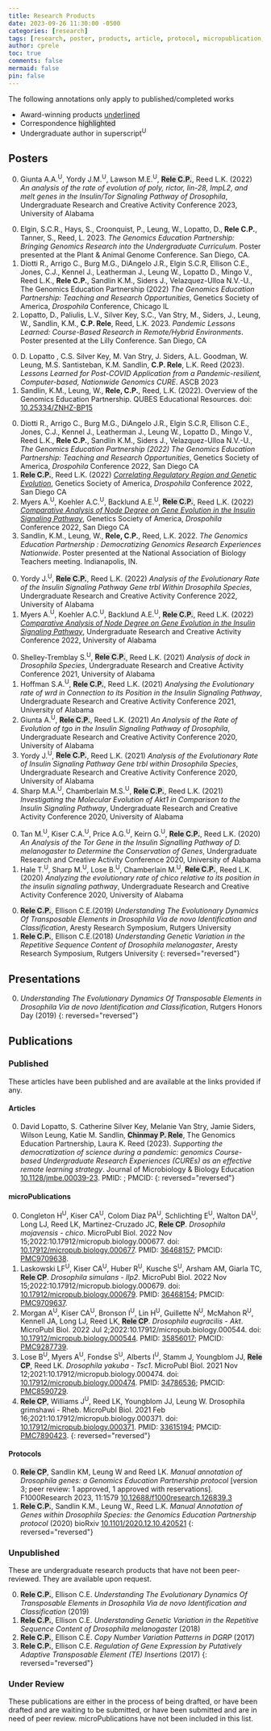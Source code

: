 ```yaml
---
title: Research Products
date: 2023-09-26 11:30:00 -0500
categories: [research]
tags: [research, poster, products, article, protocol, micropublication, thesis]     # TAG names should always be lowercase
author: cprele
toc: true
comments: false
mermaid: false
pin: false
---
```


The following annotations only apply to published/completed works
- Award-winning products <u>underlined</u>
- Correspondence <span style="background-color: #70707030">highlighted</span>
- Undergraduate author in superscript<sup>U</sup>

## Posters

<!-- UA - URCA 2023 -->
0. Giunta A.A.<sup>U</sup>, Yordy J.M.<sup>U</sup>, Lawson M.E.<sup>U</sup>, <span style="background-color: #70707030">**Rele C.P.**</span>, Reed L.K. (2022) _An analysis of the rate of evolution of poly, rictor, lin-28, ImpL2, and melt genes in the Insulin/Tor Signaling Pathway of Drosophila_, Undergraduate Research and Creative Activity Conference 2023, University of Alabama
<!-- GSA - #Dros23 2023 -->
0. Elgin, S.C.R., Hays, S., Croonquist, P., Leung, W., Lopatto, D., **Rele C.P.**, Tanner, S., Reed, L. 2023. _The Genomics Education Partnership: Bringing Genomics Research into the Undergraduate Curriculum_. Poster presented at the Plant & Animal Genome Conference. San Diego, CA.
0. Diotti R., Arrigo C., Burg M.G., DiAngelo J.R., Elgin S.C.R, Ellison C.E., Jones, C.J., Kennel J., Leatherman J., Leung W., Lopatto D., Mingo V., Reed L.K., **Rele C.P.**, Sandlin K.M., Siders J., Velazquez-Ulloa N.V.-U., The Genomics Education Partnership (2022) _The Genomics Education Partnership: Teaching and Research Opportunities_, Genetics Society of America, _Drospohila_ Conference, Chicago IL
0. Lopatto, D., Paliulis, L.V., Silver Key, S.C., Van Stry, M., Siders, J., Leung, W., Sandlin, K.M., **C.P. Rele**, Reed, L.K. 2023. _Pandemic Lessons Learned: Course-Based Research in Remote/Hybrid Environments_. Poster presented at the Lilly Conference. San Diego, CA
<!-- GEP - QUBES -->
0. D. Lopatto , C.S. Silver Key, M. Van Stry, J. Siders, A.L. Goodman, W. Leung, M.S. Santisteban, K.M. Sandlin, **C.P. Rele**, L.K. Reed (2023). _Lessons Learned for Post-COVID Application from a Pandemic-resilient, Computer-based, Nationwide Genomics CURE_. ASCB 2023
0. Sandlin, K.M., Leung, W., **Rele, C.P.**, Reed, L.K. (2022). Overview of the Genomics Education Partnership. QUBES Educational Resources. doi: [10.25334/ZNHZ-BP15](https://qubeshub.org/publications/3569/1)
<!-- GSA - #Dros22 2022 -->
0. Diotti R., Arrigo C., Burg M.G., DiAngelo J.R., Elgin S.C.R, Ellison C.E., Jones, C.J., Kennel J., Leatherman J., Leung W., Lopatto D., Mingo V., Reed L.K., **Rele C.P.**, Sandlin K.M., Siders J., Velazquez-Ulloa N.V.-U., _The Genomics Education Partnership (2022) The Genomics Education Partnership: Teaching and Research Opportunities_, Genetics Society of America, _Drospohila_ Conference 2022, San Diego CA
0. <span style="background-color: #70707030">**Rele C.P.**</span>, Reed L.K. (2022) [_Correlating Regulatory Region and Genetic Evolution_](/assets/pdfs/posters/droscon2022-rele.pdf), Genetics Society of America, _Drospohila_ Conference 2022, San Diego CA
0. Myers A.<sup>U</sup>, Koehler A.C.<sup>U</sup>, Backlund A.E.<sup>U</sup>, <span style="background-color: #70707030">**Rele C.P.**</span>, Reed L.K. (2022) [_Comparative Analysis of Node Degree on Gene Evolution in the Insulin Signaling Pathway_](/assets/pdfs/posters/droscon2022-backlund.pdf), Genetics Society of America, _Drospohila_ Conference 2022, San Diego CA
0. Sandlin, K.M., Leung, W., **Rele, C.P.**, Reed, L.K. 2022. _The Genomics Education Partnership : Democratizing Genomics Research Experiences Nationwide_. Poster presented at the National Association of Biology Teachers meeting. Indianapolis, IN.
<!-- UA - URCA 2022 -->
0. Yordy J.<sup>U</sup>, <span style="background-color: #70707030">**Rele C.P.**</span>, Reed L.K. (2022) _Analysis of the Evolutionary Rate of the Insulin Signaling Pathway Gene trbl Within Drosophila Species_, Undergraduate Research and Creative Activity Conference 2022, University of Alabama
0. Myers A.<sup>U</sup>, Koehler A.C.<sup>U</sup>, Backlund A.E.<sup>U</sup>, <span style="background-color: #70707030">**Rele C.P.**</span>, Reed L.K. (2022) [_Comparative Analysis of Node Degree on Gene Evolution in the Insulin Signaling Pathway_](/assets/pdfs/posters/urca2022-backlund.pdf), Undergraduate Research and Creative Activity Conference 2022, University of Alabama
<!-- UA - URCA 2021 -->
0. Shelley-Tremblay S.<sup>U</sup>, <span style="background-color: #70707030">**Rele C.P.**</span>, Reed L.K. (2021) _Analysis of dock in Drosophila Species_, Undergraduate Research and Creative Activity Conference 2021, University of Alabama
0. Hoffman S.A.<sup>U</sup>, <span style="background-color: #70707030">**Rele C.P.**</span>, Reed L.K. (2021) _Analysing the Evolutionary rate of wrd in Connection to its Position in the Insulin Signaling Pathway_, Undergraduate Research and Creative Activity Conference 2021, University of Alabama
0. Giunta A.<sup>U</sup>, <span style="background-color: #70707030">**Rele C.P.**</span>, Reed L.K. (2021) _An Analysis of the Rate of Evolution of tgo in the Insulin Signaling Pathway of Drosophila_, Undergraduate Research and Creative Activity Conference 2020, University of Alabama
0. Yordy J.<sup>U</sup>, <span style="background-color: #70707030">**Rele C.P.**</span>, Reed L.K. (2021) _Analysis of the Evolutionary Rate of Insulin Signaling Pathway Gene trbl within Drosophila Species_, Undergraduate Research and Creative Activity Conference 2020, University of Alabama
0. Sharp M.A.<sup>U</sup>, Chamberlain M.S.<sup>U</sup>, <span style="background-color: #70707030">**Rele C.P.**</span>, Reed L.K. (2021) _Investigating the Molecular Evolution of Akt1 in Comparison to the Insulin Signaling Pathway_, Undergraduate Research and Creative Activity Conference 2020, University of Alabama
<!-- UA - URCA 2020 -->
0. Tan M.<sup>U</sup>, Kiser C.A.<sup>U</sup>, Price A.G.<sup>U</sup>, Keirn G.<sup>U</sup>, <span style="background-color: #70707030">**Rele C.P.**</span>, Reed L.K. (2020) _An Analysis of the Tor Gene in the Insulin Signalling Pathway of D. melanogaster to Determine the Conservation of Genes_, Undergraduate Research and Creative Activity Conference 2020, University of Alabama
0. Hale T.<sup>U</sup>, Sharp M.<sup>U</sup>, Lose B.<sup>U</sup>, Chamberlain M.<sup>U</sup>, <span style="background-color: #70707030">**Rele C.P.**</span>, Reed L.K. (2020) _Analyzing the evolutionary rate of chico relative to its position in the insulin signaling pathway_, Undergraduate Research and Creative Activity Conference 2020, University of Alabama
<!-- RUTGERS -->
0. <span style="background-color: #70707030">**Rele C.P.**</span>, Ellison C.E.(2019) _Understanding The Evolutionary Dynamics Of Transposable Elements in Drosophila Via de novo Identification and Classification_, Aresty Research Symposium, Rutgers University  
0. <span style="background-color: #70707030">**Rele C.P.**</span>, Ellison C.E.(2018) _Understanding Genetic Variation in the Repetitive Sequence Content of Drosophila melanogaster_, Aresty Research Symposium, Rutgers University
{: reversed="reversed"}

## Presentations

0. _Understanding The Evolutionary Dynamics Of Transposable Elements in Drosophila Via de novo Identification and Classification_, Rutgers Honors Day (2019)
{: reversed="reversed"}

## Publications

### Published

These articles have been published and are available at the links provided if any.

#### Articles

0. David Lopatto, S. Catherine Silver Key, Melanie Van Stry, Jamie Siders, Wilson Leung, Katie M. Sandlin, <span style="background-color: #70707030">**Chinmay P. Rele**</span>, The Genomics Education Partnership, Laura K. Reed (2023). _Supporting the democratization of science during a pandemic: genomics Course-based Undergraduate Research Experiences (CUREs) as an effective remote learning strategy_. Journal of Microbiology & Biology Education [10.1128/jmbe.00039-23](https://doi.org/10.1128/jmbe.00039-23). PMID: ; PMCID: 
{: reversed="reversed"}

#### microPublications

0. Congleton H<sup>U</sup>, Kiser CA<sup>U</sup>, Colom Diaz PA<sup>U</sup>, Schlichting E<sup>U</sup>, Walton DA<sup>U</sup>, Long LJ, Reed LK, Martinez-Cruzado JC, <span style="background-color: #70707030">**Rele CP**</span>. _Drosophila mojavensis - chico_. MicroPubl Biol. 2022 Nov 15;2022:10.17912/micropub.biology.000677. doi: [10.17912/micropub.biology.000677](https://doi.org/10.17912/micropub.biology.000677). PMID: [36468157](https://pubmed.ncbi.nlm.nih.gov/36468157/); PMCID: [PMC9709638](https://www.ncbi.nlm.nih.gov/pmc/articles/pmc9709638/).
0. Laskowski LF<sup>U</sup>, Kiser CA<sup>U</sup>, Huber R<sup>U</sup>, Kusche S<sup>U</sup>, Arsham AM, Giarla TC, <span style="background-color: #70707030">**Rele CP**</span>. _Drosophila simulans - Ilp2_. MicroPubl Biol. 2022 Nov 15;2022:10.17912/micropub.biology.000679. doi: [10.17912/micropub.biology.000679](https://doi.org/10.17912/micropub.biology.000679). PMID: [36468154](https://pubmed.ncbi.nlm.nih.gov/36468154/); PMCID: [PMC9709637](https://www.ncbi.nlm.nih.gov/pmc/articles/pmc9709637/).
0. Morgan A<sup>U</sup>, Kiser CA<sup>U</sup>, Bronson I<sup>U</sup>, Lin H<sup>U</sup>, Guillette N<sup>U</sup>, McMahon R<sup>U</sup>, Kennell JA, Long LJ, Reed LK, <span style="background-color: #70707030">**Rele CP**</span>. _Drosophila eugracilis - Akt_. MicroPubl Biol. 2022 Jul 2;2022:10.17912/micropub.biology.000544. doi: [10.17912/micropub.biology.000544](https://doi.org/10.17912/micropub.biology.000544). PMID: [35856017](https://pubmed.ncbi.nlm.nih.gov/35856017/); PMCID: [PMC9287739](https://www.ncbi.nlm.nih.gov/pmc/articles/PMC9287739/).
0. Lose B<sup>U</sup>, Myers A<sup>U</sup>, Fondse S<sup>U</sup>, Alberts I<sup>U</sup>, Stamm J, Youngblom JJ, <span style="background-color: #70707030">**Rele CP**</span>, Reed LK. _Drosophila yakuba_ - _Tsc1_. MicroPubl Biol. 2021 Nov 12;2021:10.17912/micropub.biology.000474. doi: [10.17912/micropub.biology.000474](https://www.micropublication.org/journals/biology/micropub-biology-000474). PMID: [34786536](https://pubmed.ncbi.nlm.nih.gov/34786536/); PMCID: [PMC8590729](https://www.ncbi.nlm.nih.gov/pmc/articles/PMC8590729/).
0. <span style="background-color: #70707030">**Rele CP**</span>, Williams J<sup>U</sup>, Reed LK, Youngblom JJ, Leung W. Drosophila grimshawi - Rheb. MicroPubl Biol. 2021 Feb 16;2021:10.17912/micropub.biology.000371. doi: [10.17912/micropub.biology.000371](https://www.micropublication.org/journals/biology/micropub-biology-000371). PMID: [33615194](https://pubmed.ncbi.nlm.nih.gov/33615194/); PMCID: [PMC7890423](https://www.ncbi.nlm.nih.gov/pmc/articles/PMC7890423/).
{: reversed="reversed"}

#### Protocols

0. <span style="background-color: #70707030">**Rele CP**</span>, Sandlin KM, Leung W and Reed LK. _Manual annotation of Drosophila genes: a Genomics Education Partnership protocol_ [version 3; peer review: 1 approved, 1 approved with reservations]. F1000Research 2023, 11:1579 [10.12688/f1000research.126839.3](https://doi.org/10.12688/f1000research.126839.3)
0. <span style="background-color: #70707030">**Rele C.P.**</span>, Sandlin K.M., Leung W., Reed L.K. _Manual Annotation of Genes within Drosophila Species: the Genomics Education Partnership protocol_ (2020) bioRxiv [10.1101/2020.12.10.420521](https://doi.org/10.1101/2020.12.10.420521)
{: reversed="reversed"}

### Unpublished

These are undergraduate research products that have not been peer-reviewed.
They are available upon request.

0. <span style="background-color: #70707030">**Rele C.P.**</span>, Ellison C.E. _Understanding The Evolutionary Dynamics Of Transposable Elements in Drosophila Via de novo Identification and Classification_ (2019)
0. <span style="background-color: #70707030">**Rele C.P.**</span>, Ellison C.E. _Understanding Genetic Variation in the Repetitive Sequence Content of Drosophila melanogaster_ (2018)
0. <span style="background-color: #70707030">**Rele C.P.**</span>, Ellison C.E. _Copy Number Variation Patterns in DGRP_ (2017)
0. <span style="background-color: #70707030">**Rele C.P.**</span>, Ellison C.E. _Regulation of Gene Expression by Putatively Adaptive Transposable Element (TE) Insertions_ (2017)
{: reversed="reversed"}

### Under Review

These publications are either in the process of being drafted, or have been drafted and are waiting to be submitted, or have been submitted and are in need of peer review.
microPublications have not been included in this list.

<!-- 0. Anne E. Backlund, Mahi Patel, Reece Lawlor, John Stanga, Paula Croonquist, <span style="background-color: #70707030">**Rele C.P.**</span>, <i>DbusGB1_GlyP</i> (2023)
0. Anne E. Backlund, , , <span style="background-color: #70707030">**Rele C.P.**</span>, <i>DbusGB1_chico</i> (2023)
0. , , , <span style="background-color: #70707030">**Rele C.P.**</span>, <i>DanaCAF1_dock</i> (2023)
0. Megan E. Lawson, Samuel L. Ranger, Mollie Manier, Sarah Justice, <span style="background-color: #70707030">**Rele C.P.**</span>, <i>DsimGB2_melt</i> (2023)
0. Megan E. Lawson, Samantha Hoffman, Valeria Ramos, James J. Youngblom, Laura K. Reed, <span style="background-color: #70707030">**Rele C.P.**</span>, <i>DsimGB2_Tsc1</i> (2023)
0. Megan E. Lawson, Nhi Vuong, Zachary Lill, Amy T. Hark, Andrew M Arsham, <span style="background-color: #70707030">**Rele C.P.**</span>, <i>DgriCAF1_Pten</i> (2023)
0. Megan E. Lawson, Mei Bibian, Steven Cordero, Sujan Maharjan, Valeria Perez, Chunguang Du, Jacqueline Wittke-Thompson, <span style="background-color: #70707030">**Rele C.P.**</span>, <i>DeugGB2_melt</i> (2023)
0. Megan E. Lawson, Madeline Richard, Madelyn Matura, Mihai Fratian, Monica Nakhla, Riley Scanlon, Geoffrey D. Findlay, Jeffrey S. Thompson, <span style="background-color: #70707030">**Rele C.P.**</span>, <i>DpseGB3_DENR</i> (2023)
0. Megan E. Lawson, Kassandra Ortiz Preciado, Madison Sharp, Jeroen T. F. Gillard, Laura K. Reed, <span style="background-color: #70707030">**Rele C.P.**</span>, <i>DsimGB2_Elp6 (poly)</i> (2023)
0. Megan E. Lawson, Jorge Perez, Robert Mack Anderton Jr., Jacqueline Wittke-Thompson, Laura K. Reed, <span style="background-color: #70707030">**Rele C.P.**</span>, <i>DmojCAF1_tgo</i> (2023)
0. Megan E. Lawson, Jordan Hensley, Marigh Nersesian, Randy Hau, Anya Goodman, James J. Youngblom, <span style="background-color: #70707030">**Rele C.P.**</span>, <i>DpseGB3_S6k</i> (2023)
0. Megan E. Lawson, Janelle Suriaga, Mary B. Rowland, Jacqueline Wittke-Thompson, Laura K. Reed, <span style="background-color: #70707030">**Rele C.P.**</span>, <i>DpseGB3_tgo</i> (2023)
0. Megan E. Lawson, James O’Brien, Lauren Washco, Amy T. Hark, Lindsey J. Long, <span style="background-color: #70707030">**Rele C.P.**</span>, <i>DeugGB2_S6k</i> (2023)
0. Megan E. Lawson, Isabel G. Wellik, Viet Le, Amy T. Hark, Jeffrey S. Thompson, <span style="background-color: #70707030">**Rele C.P.**</span>, <i>DmojCAF1_GlyP</i> (2023)
0. Megan E. Lawson, Isabel G. Wellik, Viet Le, Amy T. Hark, Jeffrey S. Thompson, <span style="background-color: #70707030">**Rele C.P.**</span>, <i>DeugGB2_GlyP</i> (2023)
0. Megan E. Lawson, Ines Martinand, Madelyn Matura, Mihai Fratian, Jeffrey S. Thompson, Laura K. Reed, <span style="background-color: #70707030">**Rele C.P.**</span>, <i>DeugGB2_DENR</i> (2023)
0. Megan E. Lawson, Inayah Burton, Madelyn Matura, Mihai Fratian, Jeffrey S. Thompson, Solomon Tin Chi Chak, <span style="background-color: #70707030">**Rele C.P.**</span>, <i>DgriCAF1_DENR</i> (2023)
0. Megan E. Lawson, Heather Bline, Karina Aguilar, Maximiliano Delgado, Wendy Alcibar, Ana Almeida, Jamie Siders, <span style="background-color: #70707030">**Rele C.P.**</span>, <i>DmirGB2_Dsor1</i> (2023)
0. Megan E. Lawson, Hannah Hazel , Maximiliano Delgado, Zachary Mearse, Ana Almeida, Lindsey J. Long, <span style="background-color: #70707030">**Rele C.P.**</span>, <i>DgriCAF1_Dsor1</i> (2023)
0. Megan E. Lawson, Gurjoban Hayer, Samantha Hoffman, James J. Youngblom, Laura K. Reed, <span style="background-color: #70707030">**Rele C.P.**</span>, <i>DsimGB2_dock</i> (2023)
0. Megan E. Lawson, Gregory Sileo, Greta Leissa, Harper O. W. Wallace, Jeffrey S. Thompson, Thomas C. Giarla, <span style="background-color: #70707030">**Rele C.P.**</span>, <i>DgriCAF1_cnk</i> (2023)
0. Megan E. Lawson, Gemma Lira, Hannah Hazel , Zachary Mearse, Ana Almeida, Lindsey J. Long, <span style="background-color: #70707030">**Rele C.P.**</span>, <i>DsimGB2_Dsor1</i> (2023)
0. Megan E. Lawson, Ezabel Castro, Simon Mooney, Travis Glover, James J. Youngblom, Lindsey J. Long, <span style="background-color: #70707030">**Rele C.P.**</span>, <i>DsimGB2_eIF4E1</i> (2023)
0. Megan E. Lawson, Evan N. Bennett, Isabel G. Wellik, Viet Le, Amy T. Hark, Jeffrey S. Thompson, Shallee T. Page, <span style="background-color: #70707030">**Rele C.P.**</span>, <i>DpseGB3_GlyP</i> (2023)
0. Megan E. Lawson, Eryn Perry, Gurjoban Hayer, Jaskamaldip Kaur, James J. Youngblom, Stephanie Toering-Peters, <span style="background-color: #70707030">**Rele C.P.**</span>, <i>DgriCAF1_dock</i> (2023)
0. Megan E. Lawson, Duaa Mohamed, Jessica Cooper, Kiersten Lee-Jelonek, Brian Schwartz, Claudia Uhde-Stone, <span style="background-color: #70707030">**Rele C.P.**</span>, <i>DyakCAF1_cnk</i> (2023)
0. Megan E. Lawson, Corinne Croslyn, Vivienne Ward, Anya Goodman, Joyce Stamm, <span style="background-color: #70707030">**Rele C.P.**</span>, <i>DeugGB2_gig</i> (2023)
0. Megan E. Lawson, Claire Chaikin, Marigh Nersesian, James J. Youngblom, <span style="background-color: #70707030">**Rele C.P.**</span>, <i>DsimGB2_S6k</i> (2023)
0. Megan E. Lawson, Christine Johnson, Ian Alberts, Anya Goodman, Joyce Stamm, <span style="background-color: #70707030">**Rele C.P.**</span>, <i>DpseGB3_gig</i> (2023)
0. Megan E. Lawson, Cassie Tran, Hannan Saeed, Simran Chhina, Brian Schwartz, Jack Vincent, <span style="background-color: #70707030">**Rele C.P.**</span>, <i>DsimGB2_lin-28</i> (2023)
0. Megan E. Lawson, Caroline Schwab, Isabel G. Wellik, Jazmin Snyder, Jeffrey S. Thompson, Lindsey J. Long, <span style="background-color: #70707030">**Rele C.P.**</span>, <i>DeugGB2_eIF4E1</i> (2023)
0. Megan E. Lawson, Cameron D. Aragon, Dusenge Shaida Kamali, Harmony Hysten, Tayeb Ahamed, Christopher E. Ellison, Lindsey J. Long, Timothy J. Stanek, <span style="background-color: #70707030">**Rele C.P.**</span>, <i>DyakCAF1_slmb</i> (2023)
0. Megan E. Lawson, Calvin Dexel, Kelsey Gammage, Xenia Cortez, Laura K. Reed, Lindsey J. Long, <span style="background-color: #70707030">**Rele C.P.**</span>, <i>DanaCAF1_Roc1a</i> (2023)
0. Megan E. Lawson, Calvin Dexel, Isabel G. Wellik, Kelsey Gammage, Jeffrey S. Thompson, Lindsey J. Long, <span style="background-color: #70707030">**Rele C.P.**</span>, <i>DgriCAF1_Roc1a</i> (2023)
0. Megan E. Lawson, Brooke Montgomery, Corben Williams, Natalie Ellis, Don Paetkau, Lindsey J. Long, <span style="background-color: #70707030">**Rele C.P.**</span>, <i>DyakCAF1_Roc1a</i> (2023)
0. Megan E. Lawson, Brita Lundeen, Noel Kathryn Bynum, Kellie Agrimson, Scott Tanner, <span style="background-color: #70707030">**Rele C.P.**</span>, <i>DsimGB2_DENR</i> (2023)
0. Megan E. Lawson, Bridgiet Alvarado, Isabel G. Wellik, Tanner German, Jeffrey S. Thompson, Lindsey J. Long, <span style="background-color: #70707030">**Rele C.P.**</span>, <i>DeugGB2_Roc1a</i> (2023)
0. Megan E. Lawson, Breanna Zeinert, Janelle Suriaga, Jacqueline Wittke-Thompson, Kellie Agrimson, <span style="background-color: #70707030">**Rele C.P.**</span>, <i>DyakCAF1_tgo</i> (2023)
0. Megan E. Lawson, Braden Wright, Jakob Christian, Ryan Dufur, Justin R. DiAngelo, Lindsey J. Long, <span style="background-color: #70707030">**Rele C.P.**</span>, <i>DsimGB2_Roc1a</i> (2023)
0. Megan E. Lawson, Braden Wright, Isabel G. Wellik, Ryan Dufur, Jeffrey S. Thompson, Lindsey J. Long, <span style="background-color: #70707030">**Rele C.P.**</span>, <i>DpseGB3_Roc1a</i> (2023)
0. Megan E. Lawson, Braden Wright, Isabel G. Wellik, Ryan Dufur, Jeffrey S. Thompson, Lindsey J. Long, <span style="background-color: #70707030">**Rele C.P.**</span>, <i>DmojCAF1_Roc1a</i> (2023)
0. Megan E. Lawson, Betty Duan, Calvin Dexel, Elena M. Zerkin, Kelsey Gammage, Lindsey J. Long, Melinda A. Yang, <span style="background-color: #70707030">**Rele C.P.**</span>, <i>DperCAF1_Roc1a</i> (2023)
0. Megan E. Lawson, Ashley Alzamora, Jessica Cooper, Sydney Glasglow, William Cook, Brian Schwartz, Laura K. Reed, <span style="background-color: #70707030">**Rele C.P.**</span>, <i>DmojCAF1_lin-28</i> (2023)
0. Megan E. Lawson, Amanda Swedrowski, Eden Dowell, Jordan Elkinton, Sean Shelley-Tremblay, Jennifer Mierisch, Laura K. Reed, Lindsey J. Long, <span style="background-color: #70707030">**Rele C.P.**</span>, <i>DperCAF1_dock</i> (2023)
0. Megan E. Lawson, Ali Christie, Hannah Shaver, Samantha Dalbec, Cindy Wolfe, Lindsey J. Long, <span style="background-color: #70707030">**Rele C.P.**</span>, <i>DperCAF1_eIF4E1</i> (2023)
0. Megan E. Lawson, Alex Lambert, Bethany Wheeler, Christopher Shaw, Maria Groussis, Nicklaus J. Newman, Ruby Kaur Sandhu, Sharon Jhuty, Christopher E. Ellison, Jack Vincent, Mollie Manier, Timothy J. Stanek, <span style="background-color: #70707030">**Rele C.P.**</span>, <i>DsimGB2_gig</i> (2023)
0. Megan E. Lawson, Aidan Long, Joseph Zajac, Taylor Mauldin, Christine Fleet, Lindsey J. Long, <span style="background-color: #70707030">**Rele C.P.**</span>, <i>DmojCAF1_slmb</i> (2023)
0. Megan E. Lawson, Aidan Long, Chase Poulsen, Joseph Zajac, Christine Fleet, Lindsey J. Long, <span style="background-color: #70707030">**Rele C.P.**</span>, <i>DpseGB3_slmb</i> (2023)
0. Megan E. Lawson, Abia Khan, Claire Houchen, Gregory Sileo, Olivia Di Cristofaro, Ziwen Xu, Mollie Manier, Thomas C. Giarla, <span style="background-color: #70707030">**Rele C.P.**</span>, <i>DsimGB2_HDAC4</i> (2023)
0. Megan E. Lawson, Abbie Giunta, Jorge Perez, Jacqueline Wittke-Thompson, Laura K. Reed, <span style="background-color: #70707030">**Rele C.P.**</span>, <i>DperCAF1_tgo</i> (2023)
0. Megan E. Lawson, , , <span style="background-color: #70707030">**Rele C.P.**</span>, <i>DyakCAF1_sgg</i> (2023)
0. Megan E. Lawson, , , <span style="background-color: #70707030">**Rele C.P.**</span>, <i>DyakCAF1_foxo</i> (2023)
0. Megan E. Lawson, , , <span style="background-color: #70707030">**Rele C.P.**</span>, <i>DyakCAF1_chico</i> (2023)
0. Megan E. Lawson, , , <span style="background-color: #70707030">**Rele C.P.**</span>, <i>DyakCAF1_Sdr</i> (2023)
0. Megan E. Lawson, , , <span style="background-color: #70707030">**Rele C.P.**</span>, <i>DyakCAF1_STUB1</i> (2023)
0. Megan E. Lawson, , , <span style="background-color: #70707030">**Rele C.P.**</span>, <i>DyakCAF1_Pdk1</i> (2023)
0. Megan E. Lawson, , , <span style="background-color: #70707030">**Rele C.P.**</span>, <i>DyakCAF1_Mipp2</i> (2023)
0. Megan E. Lawson, , , <span style="background-color: #70707030">**Rele C.P.**</span>, <i>DyakCAF1_Lnk</i> (2023)
0. Megan E. Lawson, , , <span style="background-color: #70707030">**Rele C.P.**</span>, <i>DyakCAF1_ImpL2</i> (2023)
0. Megan E. Lawson, , , <span style="background-color: #70707030">**Rele C.P.**</span>, <i>DyakCAF1_Ilp8</i> (2023)
0. Megan E. Lawson, , , <span style="background-color: #70707030">**Rele C.P.**</span>, <i>DyakCAF1_Ilp6</i> (2023)
0. Megan E. Lawson, , , <span style="background-color: #70707030">**Rele C.P.**</span>, <i>DyakCAF1_GlyP</i> (2023)
0. Megan E. Lawson, , , <span style="background-color: #70707030">**Rele C.P.**</span>, <i>DyakCAF1_Fmr1</i> (2023)
0. Megan E. Lawson, , , <span style="background-color: #70707030">**Rele C.P.**</span>, <i>DyakCAF1_Elp6 (poly)</i> (2023)
0. Megan E. Lawson, , , <span style="background-color: #70707030">**Rele C.P.**</span>, <i>DsimGB2_slmb</i> (2023)
0. Megan E. Lawson, , , <span style="background-color: #70707030">**Rele C.P.**</span>, <i>DsimGB2_foxo</i> (2023)
0. Megan E. Lawson, , , <span style="background-color: #70707030">**Rele C.P.**</span>, <i>DsimGB2_chico</i> (2023)
0. Megan E. Lawson, , , <span style="background-color: #70707030">**Rele C.P.**</span>, <i>DsimGB2_Sik3</i> (2023)
0. Megan E. Lawson, , , <span style="background-color: #70707030">**Rele C.P.**</span>, <i>DsimGB2_Ptp61F</i> (2023)
0. Megan E. Lawson, , , <span style="background-color: #70707030">**Rele C.P.**</span>, <i>DsimGB2_Pi3K21B</i> (2023)
0. Megan E. Lawson, , , <span style="background-color: #70707030">**Rele C.P.**</span>, <i>DsimGB2_Pdk1</i> (2023)
0. Megan E. Lawson, , , <span style="background-color: #70707030">**Rele C.P.**</span>, <i>DsimGB2_Lnk</i> (2023)
0. Megan E. Lawson, , , <span style="background-color: #70707030">**Rele C.P.**</span>, <i>DsimGB2_Ilp8</i> (2023)
0. Megan E. Lawson, , , <span style="background-color: #70707030">**Rele C.P.**</span>, <i>DsimGB2_Ilp6</i> (2023)
0. Megan E. Lawson, , , <span style="background-color: #70707030">**Rele C.P.**</span>, <i>DsimGB2_Ilp3</i> (2023)
0. Megan E. Lawson, , , <span style="background-color: #70707030">**Rele C.P.**</span>, <i>DsimGB2_Fmr1</i> (2023)
0. Megan E. Lawson, , , <span style="background-color: #70707030">**Rele C.P.**</span>, <i>DpseGB3_raptor</i> (2023)
0. Megan E. Lawson, , , <span style="background-color: #70707030">**Rele C.P.**</span>, <i>DpseGB3_lin-28</i> (2023)
0. Megan E. Lawson, , , <span style="background-color: #70707030">**Rele C.P.**</span>, <i>DpseGB3_foxo</i> (2023)
0. Megan E. Lawson, , , <span style="background-color: #70707030">**Rele C.P.**</span>, <i>DpseGB3_Thor</i> (2023)
0. Megan E. Lawson, , , <span style="background-color: #70707030">**Rele C.P.**</span>, <i>DpseGB3_Sdr</i> (2023)
0. Megan E. Lawson, , , <span style="background-color: #70707030">**Rele C.P.**</span>, <i>DpseGB3_STUB1</i> (2023)
0. Megan E. Lawson, , , <span style="background-color: #70707030">**Rele C.P.**</span>, <i>DpseGB3_Ptp61F</i> (2023)
0. Megan E. Lawson, , , <span style="background-color: #70707030">**Rele C.P.**</span>, <i>DpseGB3_Pi3K21B</i> (2023)
0. Megan E. Lawson, , , <span style="background-color: #70707030">**Rele C.P.**</span>, <i>DpseGB3_Pdk1</i> (2023)
0. Megan E. Lawson, , , <span style="background-color: #70707030">**Rele C.P.**</span>, <i>DpseGB3_ImpL2</i> (2023)
0. Megan E. Lawson, , , <span style="background-color: #70707030">**Rele C.P.**</span>, <i>DpseGB3_Ilp2</i> (2023)
0. Megan E. Lawson, , , <span style="background-color: #70707030">**Rele C.P.**</span>, <i>DpseGB3_HDAC4</i> (2023)
0. Megan E. Lawson, , , <span style="background-color: #70707030">**Rele C.P.**</span>, <i>DpseGB3_Fmr1</i> (2023)
0. Megan E. Lawson, , , <span style="background-color: #70707030">**Rele C.P.**</span>, <i>DpseGB3_Akt</i> (2023)
0. Megan E. Lawson, , , <span style="background-color: #70707030">**Rele C.P.**</span>, <i>DperCAF1_sgg</i> (2023)
0. Megan E. Lawson, , , <span style="background-color: #70707030">**Rele C.P.**</span>, <i>DperCAF1_raptor</i> (2023)
0. Megan E. Lawson, , , <span style="background-color: #70707030">**Rele C.P.**</span>, <i>DperCAF1_mTor</i> (2023)
0. Megan E. Lawson, , , <span style="background-color: #70707030">**Rele C.P.**</span>, <i>DperCAF1_foxo</i> (2023)
0. Megan E. Lawson, , , <span style="background-color: #70707030">**Rele C.P.**</span>, <i>DperCAF1_chico</i> (2023)
0. Megan E. Lawson, , , <span style="background-color: #70707030">**Rele C.P.**</span>, <i>DperCAF1_Thor</i> (2023)
0. Megan E. Lawson, , , <span style="background-color: #70707030">**Rele C.P.**</span>, <i>DperCAF1_S6k</i> (2023)
0. Megan E. Lawson, , , <span style="background-color: #70707030">**Rele C.P.**</span>, <i>DperCAF1_Pi3K21B</i> (2023)
0. Megan E. Lawson, , , <span style="background-color: #70707030">**Rele C.P.**</span>, <i>DperCAF1_Ilp3</i> (2023)
0. Megan E. Lawson, , , <span style="background-color: #70707030">**Rele C.P.**</span>, <i>DperCAF1_GlyS</i> (2023)
0. Megan E. Lawson, , , <span style="background-color: #70707030">**Rele C.P.**</span>, <i>DperCAF1_GlyP</i> (2023)
0. Megan E. Lawson, , , <span style="background-color: #70707030">**Rele C.P.**</span>, <i>DperCAF1_Elp6 (poly)</i> (2023)
0. Megan E. Lawson, , , <span style="background-color: #70707030">**Rele C.P.**</span>, <i>DperCAF1_DENR</i> (2023)
0. Megan E. Lawson, , , <span style="background-color: #70707030">**Rele C.P.**</span>, <i>DperCAF1_Akt1</i> (2023)
0. Megan E. Lawson, , , <span style="background-color: #70707030">**Rele C.P.**</span>, <i>DmojCAF1_foxo</i> (2023)
0. Megan E. Lawson, , , <span style="background-color: #70707030">**Rele C.P.**</span>, <i>DmojCAF1_eIF4E1</i> (2023)
0. Megan E. Lawson, , , <span style="background-color: #70707030">**Rele C.P.**</span>, <i>DmojCAF1_STUB1</i> (2023)
0. Megan E. Lawson, , , <span style="background-color: #70707030">**Rele C.P.**</span>, <i>DmojCAF1_S6k</i> (2023)
0. Megan E. Lawson, , , <span style="background-color: #70707030">**Rele C.P.**</span>, <i>DmojCAF1_Ptp61F</i> (2023)
0. Megan E. Lawson, , , <span style="background-color: #70707030">**Rele C.P.**</span>, <i>DmojCAF1_Pi3K92E</i> (2023)
0. Megan E. Lawson, , , <span style="background-color: #70707030">**Rele C.P.**</span>, <i>DmojCAF1_Pi3K21B</i> (2023)
0. Megan E. Lawson, , , <span style="background-color: #70707030">**Rele C.P.**</span>, <i>DmojCAF1_Lnk</i> (2023)
0. Megan E. Lawson, , , <span style="background-color: #70707030">**Rele C.P.**</span>, <i>DmojCAF1_InR</i> (2023)
0. Megan E. Lawson, , , <span style="background-color: #70707030">**Rele C.P.**</span>, <i>DmojCAF1_ImpL2</i> (2023)
0. Megan E. Lawson, , , <span style="background-color: #70707030">**Rele C.P.**</span>, <i>DmojCAF1_Ilp8</i> (2023)
0. Megan E. Lawson, , , <span style="background-color: #70707030">**Rele C.P.**</span>, <i>DmojCAF1_Ilp6</i> (2023)
0. Megan E. Lawson, , , <span style="background-color: #70707030">**Rele C.P.**</span>, <i>DmojCAF1_Ilp2</i> (2023)
0. Megan E. Lawson, , , <span style="background-color: #70707030">**Rele C.P.**</span>, <i>DmojCAF1_HDAC4</i> (2023)
0. Megan E. Lawson, , , <span style="background-color: #70707030">**Rele C.P.**</span>, <i>DmojCAF1_Fmr1</i> (2023)
0. Megan E. Lawson, , , <span style="background-color: #70707030">**Rele C.P.**</span>, <i>DmirGB2_sgg</i> (2023)
0. Megan E. Lawson, , , <span style="background-color: #70707030">**Rele C.P.**</span>, <i>DmirGB2_lin-28</i> (2023)
0. Megan E. Lawson, , , <span style="background-color: #70707030">**Rele C.P.**</span>, <i>DmirGB2_dock</i> (2023)
0. Megan E. Lawson, , , <span style="background-color: #70707030">**Rele C.P.**</span>, <i>DmirGB2_S6k</i> (2023)
0. Megan E. Lawson, , , <span style="background-color: #70707030">**Rele C.P.**</span>, <i>DmirGB2_Lnk</i> (2023)
0. Megan E. Lawson, , , <span style="background-color: #70707030">**Rele C.P.**</span>, <i>DmirGB2_ImpL2</i> (2023)
0. Megan E. Lawson, , , <span style="background-color: #70707030">**Rele C.P.**</span>, <i>DmirGB2_Ilp2</i> (2023)
0. Megan E. Lawson, , , <span style="background-color: #70707030">**Rele C.P.**</span>, <i>DmirGB2_GlyS</i> (2023)
0. Megan E. Lawson, , , <span style="background-color: #70707030">**Rele C.P.**</span>, <i>DmirGB2_Elp6 (poly)</i> (2023)
0. Megan E. Lawson, , , <span style="background-color: #70707030">**Rele C.P.**</span>, <i>DmirGB2_DENR</i> (2023)
0. Megan E. Lawson, , , <span style="background-color: #70707030">**Rele C.P.**</span>, <i>DgriCAF1_gig</i> (2023)
0. Megan E. Lawson, , , <span style="background-color: #70707030">**Rele C.P.**</span>, <i>DgriCAF1_Tsc1</i> (2023)
0. Megan E. Lawson, , , <span style="background-color: #70707030">**Rele C.P.**</span>, <i>DgriCAF1_Sik3</i> (2023)
0. Megan E. Lawson, , , <span style="background-color: #70707030">**Rele C.P.**</span>, <i>DgriCAF1_S6k</i> (2023)
0. Megan E. Lawson, , , <span style="background-color: #70707030">**Rele C.P.**</span>, <i>DgriCAF1_Ptp61F</i> (2023)
0. Megan E. Lawson, , , <span style="background-color: #70707030">**Rele C.P.**</span>, <i>DgriCAF1_Pi3K92E</i> (2023)
0. Megan E. Lawson, , , <span style="background-color: #70707030">**Rele C.P.**</span>, <i>DgriCAF1_Pi3K21B</i> (2023)
0. Megan E. Lawson, , , <span style="background-color: #70707030">**Rele C.P.**</span>, <i>DgriCAF1_Lnk</i> (2023)
0. Megan E. Lawson, , , <span style="background-color: #70707030">**Rele C.P.**</span>, <i>DgriCAF1_ImpL2</i> (2023)
0. Megan E. Lawson, , , <span style="background-color: #70707030">**Rele C.P.**</span>, <i>DgriCAF1_Ilp3</i> (2023)
0. Megan E. Lawson, , , <span style="background-color: #70707030">**Rele C.P.**</span>, <i>DgriCAF1_Ilp2</i> (2023)
0. Megan E. Lawson, , , <span style="background-color: #70707030">**Rele C.P.**</span>, <i>DgriCAF1_HDAC4</i> (2023)
0. Megan E. Lawson, , , <span style="background-color: #70707030">**Rele C.P.**</span>, <i>DeugGB2_sgg</i> (2023)
0. Megan E. Lawson, , , <span style="background-color: #70707030">**Rele C.P.**</span>, <i>DeugGB2_rictor</i> (2023)
0. Megan E. Lawson, , , <span style="background-color: #70707030">**Rele C.P.**</span>, <i>DeugGB2_mts</i> (2023)
0. Megan E. Lawson, , , <span style="background-color: #70707030">**Rele C.P.**</span>, <i>DeugGB2_foxo</i> (2023)
0. Megan E. Lawson, , , <span style="background-color: #70707030">**Rele C.P.**</span>, <i>DeugGB2_chico</i> (2023)
0. Megan E. Lawson, , , <span style="background-color: #70707030">**Rele C.P.**</span>, <i>DeugGB2_Sik3</i> (2023)
0. Megan E. Lawson, , , <span style="background-color: #70707030">**Rele C.P.**</span>, <i>DeugGB2_Pi3K21B</i> (2023)
0. Megan E. Lawson, , , <span style="background-color: #70707030">**Rele C.P.**</span>, <i>DeugGB2_Pdk1</i> (2023)
0. Megan E. Lawson, , , <span style="background-color: #70707030">**Rele C.P.**</span>, <i>DeugGB2_ImpL2</i> (2023)
0. Megan E. Lawson, , , <span style="background-color: #70707030">**Rele C.P.**</span>, <i>DeugGB2_Ilp8</i> (2023)
0. Megan E. Lawson, , , <span style="background-color: #70707030">**Rele C.P.**</span>, <i>DeugGB2_Ilp5</i> (2023)
0. Megan E. Lawson, , , <span style="background-color: #70707030">**Rele C.P.**</span>, <i>DeugGB2_Ilp2</i> (2023)
0. Megan E. Lawson, , , <span style="background-color: #70707030">**Rele C.P.**</span>, <i>DeugGB2_Elp6 (poly)</i> (2023)
0. Logan Cohen, Jonah Silverman, Mary Galvan, Rachel Choate, Amy T. Hark, James J. Youngblom, <span style="background-color: #70707030">**Rele C.P.**</span>, <i>DgriCAF1_srl</i> (2023)
0. Logan Cohen, , , <span style="background-color: #70707030">**Rele C.P.**</span>, <i>DsimGB2_srl</i> (2023)
0. Logan Cohen, , , <span style="background-color: #70707030">**Rele C.P.**</span>, <i>DpseGB3_rictor</i> (2023)
0. Logan Cohen, , , <span style="background-color: #70707030">**Rele C.P.**</span>, <i>DpseGB3_chico</i> (2023)
0. Logan Cohen, , , <span style="background-color: #70707030">**Rele C.P.**</span>, <i>DmojCAF1_srl</i> (2023)
0. Logan Cohen, , , <span style="background-color: #70707030">**Rele C.P.**</span>, <i>DmojCAF1_rictor</i> (2023)
0. Logan Cohen, , , <span style="background-color: #70707030">**Rele C.P.**</span>, <i>DgriCAF1_rictor</i> (2023)
0. Logan Cohen, , , <span style="background-color: #70707030">**Rele C.P.**</span>, <i>DgriCAF1_chico</i> (2023)
0. Gabriella N. Bicanovsky, Paola A. Acosta Crespo, Samantha Hoffman, Juan C. Martinez-Cruzado, Laura K. Reed, <span style="background-color: #70707030">**Rele C.P.**</span>, <i>DgriCAF1_sgg</i> (2023)
0. Gabriella N. Bicanovsky, Helen William, Sukhsagar Kaur, James J. Youngblom, Joyce Stamm, <span style="background-color: #70707030">**Rele C.P.**</span>, <i>DyakCAF1_InR</i> (2023)
0. Gabriella N. Bicanovsky, Helen William, James Byers, Ann Corsi, Joyce Stamm, <span style="background-color: #70707030">**Rele C.P.**</span>, <i>DeugGB2_InR</i> (2023)
0. Gabriella N. Bicanovsky, Ezabel Castro, Isabel G. Wellik, Jeremy Girard, Simon Mooney, Travis Glover, James J. Youngblom, Jeffrey S. Thompson, Lindsey J. Long, <span style="background-color: #70707030">**Rele C.P.**</span>, <i>DpseGB3_eIF4E1</i> (2023)
0. Gabriella N. Bicanovsky, Ezabel Castro, Isabel G. Wellik, Jeremy Girard, Katie Sandlin, James J. Youngblom, Jeffrey S. Thompson, Laura K. Reed, <span style="background-color: #70707030">**Rele C.P.**</span>, <i>DgriCAF1_eIF4E1</i> (2023)
0. Gabriella N. Bicanovsky, Erica Eack, Lindsey Spolidoro, Evan Merkhofer, Stephanie Toering-Peters, <span style="background-color: #70707030">**Rele C.P.**</span>, <i>DmojCAF1_Lpin</i> (2023)
0. Gabriella N. Bicanovsky, Annie Backlund, Ashley Alzamora, Sydney Glasglow, William Cook, Laura K. Reed, <span style="background-color: #70707030">**Rele C.P.**</span>, <i>DpseGB3_Lpin</i> (2023)
0. Gabriella N. Bicanovsky, Ali Jade Miller, Ashley Alzamora, Sydney Glasglow, William Cook, Laura K. Reed, <span style="background-color: #70707030">**Rele C.P.**</span>, <i>DgriCAF1_Lpin</i> (2023)
0. Gabriella N. Bicanovsky, , , <span style="background-color: #70707030">**Rele C.P.**</span>, <i>DsimGB2_InR</i> (2023)
0. Gabriella N. Bicanovsky, , , <span style="background-color: #70707030">**Rele C.P.**</span>, <i>DpseGB3_InR</i> (2023)
0. Gabriella N. Bicanovsky, , , <span style="background-color: #70707030">**Rele C.P.**</span>, <i>DgriCAF1_InR</i> (2023)
0. Anne E. Backlund, Tolulope Ruth Kolapo, Zachary Spuhler, Laura K. Reed, Nikolaos Tsotakos, <span style="background-color: #70707030">**Rele C.P.**</span>, <i>DanaCAF1_STUB1</i> (2023)
0. Anne E. Backlund, Mary Arlin Bunnell, Jacqueline Wittke-Thompson, Laura K. Reed, <span style="background-color: #70707030">**Rele C.P.**</span>, <i>DanaCAF1_Sik3</i> (2023)
0. Anne E. Backlund, Mahi Patel, Reece Lawlor, John Stanga, Paula Croonquist, <span style="background-color: #70707030">**Rele C.P.**</span>, <i>DbusGB1_GlyP_ghost</i> (2023)
0. Anne E. Backlund, Madison Sharp, Zachary Lill, Amy T. Hark, Laura K. Reed, <span style="background-color: #70707030">**Rele C.P.**</span>, <i>DbusGB1_chico</i> (2023)
0. Anne E. Backlund, Lauren Washco, Ruth M. Rosario, Amy T. Hark, Chunguang Du, <span style="background-color: #70707030">**Rele C.P.**</span>, <i>DbusGB1_Pi3K92E</i> (2023)
0. Anne E. Backlund, Jordan Hensley, Joyce Lai, Anya Goodman, James J. Youngblom, <span style="background-color: #70707030">**Rele C.P.**</span>, <i>DanaCAF1_S6k</i> (2023)
0. Anne E. Backlund, Jonah Silverman, Mary Galvan, Amy T. Hark, James J. Youngblom, <span style="background-color: #70707030">**Rele C.P.**</span>, <i>DanaCAF1_srl</i> (2023)
0. Anne E. Backlund, Jaskamaldip Kaur, Tamica D'Souza, Anya Goodman, James J. Youngblom, <span style="background-color: #70707030">**Rele C.P.**</span>, <i>DanaCAF1_dock</i> (2023)
0. Anne E. Backlund, Han Pham, Hannah Hazel , Tatiana Ayala- De La Matta, Zachary Mearse, Ana Almeida, Lindsey J. Long, Sara G. Cline, <span style="background-color: #70707030">**Rele C.P.**</span>, <i>DanaCAF1_Dsor1</i> (2023)
0. Anne E. Backlund, Gregory Sileo, Ian Alberts, Joyce Stamm, Thomas C. Giarla, <span style="background-color: #70707030">**Rele C.P.**</span>, <i>DanaCAF1_gig</i> (2023)
0. Anne E. Backlund, Dylan Lott, Emily Yang, Gabriella N. Bicanovsky, Stephanie Naguib, Andrew M Arsham, Laura K. Reed, <span style="background-color: #70707030">**Rele C.P.**</span>, <i>DanaCAF1_Ilp6</i> (2023)
0. Anne E. Backlund, Collette Grossman, Solomon Aviles, Andrew M Arsham, Brian Yowler, <span style="background-color: #70707030">**Rele C.P.**</span>, <i>DbusGB1_Ilp5</i> (2023)
0. Anne E. Backlund, Clare Dunne, Wyatt Brigham, James J. Youngblom, Stephanie Toering-Peters, <span style="background-color: #70707030">**Rele C.P.**</span>, <i>DanaCAF1_Pi3K21B</i> (2023)
0. Anne E. Backlund, Brooklin Bain, Carter Babbitt, Kayton Kite, Judith Leatherman, Lindsey J. Long, <span style="background-color: #70707030">**Rele C.P.**</span>, <i>DanaCAF1_rictor</i> (2023)
0. Anne E. Backlund, Breanna Evans, Nicklaus J. Newman, Christopher E. Ellison, Joyce Stamm, Timothy J. Stanek, <span style="background-color: #70707030">**Rele C.P.**</span>, <i>DanaCAF1_chico</i> (2023)
0. Anne E. Backlund, Amanda Swedrowski, Jeremy White, Lain Grillo, Tony Ianniello, Jennifer Jemc, Melinda A. Yang, <span style="background-color: #70707030">**Rele C.P.**</span>, <i>DbusGB1_GlyS</i> (2023)
0. Anne E. Backlund, Ali Jade Miller, Chloe Nason, Kara Kneuper, Priya Vaid, Christopher E. Ellison, Laura K. Reed, Lindsey J. Long, <span style="background-color: #70707030">**Rele C.P.**</span>, <i>DanaCAF1_Ptp61F</i> (2023)
0. Anne E. Backlund, Alexis Masseo, Dakota Sierras, Ana Almeida, Jennifer Jemc, <span style="background-color: #70707030">**Rele C.P.**</span>, <i>DbusGB1_Dsor1</i> (2023)
0. Anne E. Backlund, , , <span style="background-color: #70707030">**Rele C.P.**</span>, <i>DbusGB1_sgg</i> (2023)
0. Anne E. Backlund, , , <span style="background-color: #70707030">**Rele C.P.**</span>, <i>DbusGB1_rictor</i> (2023)
0. Anne E. Backlund, , , <span style="background-color: #70707030">**Rele C.P.**</span>, <i>DbusGB1_melt</i> (2023)
0. Anne E. Backlund, , , <span style="background-color: #70707030">**Rele C.P.**</span>, <i>DbusGB1_mTor</i> (2023)
0. Anne E. Backlund, , , <span style="background-color: #70707030">**Rele C.P.**</span>, <i>DbusGB1_lin-28</i> (2023)
0. Anne E. Backlund, , , <span style="background-color: #70707030">**Rele C.P.**</span>, <i>DbusGB1_foxo</i> (2023)
0. Anne E. Backlund, , , <span style="background-color: #70707030">**Rele C.P.**</span>, <i>DbusGB1_eIF4E1</i> (2023)
0. Anne E. Backlund, , , <span style="background-color: #70707030">**Rele C.P.**</span>, <i>DbusGB1_S6k</i> (2023)
0. Anne E. Backlund, , , <span style="background-color: #70707030">**Rele C.P.**</span>, <i>DbusGB1_Pten</i> (2023)
0. Anne E. Backlund, , , <span style="background-color: #70707030">**Rele C.P.**</span>, <i>DbusGB1_Pi3K21B</i> (2023)
0. Anne E. Backlund, , , <span style="background-color: #70707030">**Rele C.P.**</span>, <i>DbusGB1_Lpin</i> (2023)
0. Anne E. Backlund, , , <span style="background-color: #70707030">**Rele C.P.**</span>, <i>DbusGB1_Ilp8</i> (2023)
0. Anne E. Backlund, , , <span style="background-color: #70707030">**Rele C.P.**</span>, <i>DbusGB1_Ilp6</i> (2023)
0. Anne E. Backlund, , , <span style="background-color: #70707030">**Rele C.P.**</span>, <i>DbusGB1_Ilp2</i> (2023)
0. Anne E. Backlund, , , <span style="background-color: #70707030">**Rele C.P.**</span>, <i>DanaCAF1_slmb</i> (2023)
0. Anne E. Backlund, , , <span style="background-color: #70707030">**Rele C.P.**</span>, <i>DanaCAF1_lin-28</i> (2023)
0. Anne E. Backlund, , , <span style="background-color: #70707030">**Rele C.P.**</span>, <i>DanaCAF1_Tsc1</i> (2023)
0. Anne E. Backlund, , , <span style="background-color: #70707030">**Rele C.P.**</span>, <i>DanaCAF1_ImpL2</i> (2023)
0. Anne E. Backlund, , , <span style="background-color: #70707030">**Rele C.P.**</span>, <i>DanaCAF1_HDAC4</i> (2023)
0. Anne E. Backlund, , , <span style="background-color: #70707030">**Rele C.P.**</span>, <i>DanaCAF1_Elp6 (poly)</i> (2023)
0. Megan E. Lawson, Lauren Washco, Meagan Hood, Amy T. Hark, Jack Vincent, <span style="background-color: #70707030">**Rele C.P.**</span>, <i>DbusGB1_Fmr1</i> (2023)
0. Megan E. Lawson, D'Andrew L. Harrington, Marjorie Dela Cruz, Chelsey McKenna, Jack Vincent, <span style="background-color: #70707030">**Rele C.P.**</span>, <i>DmirGB2_Pten</i> (2023)
0. Megan E. Lawson, , , <span style="background-color: #70707030">**Rele C.P.**</span>, <i>DnavGB1_RpS6</i> (2023)
0. Megan E. Lawson, , , <span style="background-color: #70707030">**Rele C.P.**</span>, <i>DgriCAF1_SkpA</i> (2023)
0. Megan E. Lawson, , , <span style="background-color: #70707030">**Rele C.P.**</span>, <i>DeleGB2_S6k</i> (2023)
0. Madeline L. Gruys, Anne E. Backlund, Rida Mansoor, Veronica Cheryl Gomes, Jennifer A. Kennel, Jennifer Mierisch, <span style="background-color: #70707030">**Rele C.P.**</span>, <i>DanaCAF1_Sdr</i> (2023)
0. Madeline L. Gruys, Abigail Chavez, Kylie Janzen, Pamela M. Wiscovitch-Roque, Juan C. Martinez-Cruzado, Lindsey J. Long, <span style="background-color: #70707030">**Rele C.P.**</span>, <i>DariGB1_rictor</i> (2023)
0. Madeline L. Gruys, , , <span style="background-color: #70707030">**Rele C.P.**</span>, <i>DbipGB2_sgg</i> (2023)
0. Logan Cohen, Megan E. Lawson, Zachary Lill, Amy T. Hark, Christopher E. Ellison, Solomon Tin Chi Chak, <span style="background-color: #70707030">**Rele C.P.**</span>, <i>DsecCAF1_chico</i> (2023)
0. Logan Cohen, , , <span style="background-color: #70707030">**Rele C.P.**</span>, <i>DereCAF1_tgo</i> (2023)
0. Anne E. Backlund, Christine Luo, Luis Rangel, Claudia Uhde-Stone, Maire Kate Sustacek, <span style="background-color: #70707030">**Rele C.P.**</span>, <i>DariGB1_DENR</i> (2023)
0. Anne E. Backlund, Brittany Johnson, Sarah E. Arnold, Wesley Tsai, Geoffrey D. Findlay, Melinda A. Yang, <span style="background-color: #70707030">**Rele C.P.**</span>, <i>DanaCAF1_Mipp2</i> (2023)
0. Anne E. Backlund, , , <span style="background-color: #70707030">**Rele C.P.**</span>, <i>DariGB1_lin-28</i> (2023)
0. Anne E. Backlund, , , <span style="background-color: #70707030">**Rele C.P.**</span>, <i>DariGB1_Dsor1</i> (2023)
0. Anne E. Backlund, , , <span style="background-color: #70707030">**Rele C.P.**</span>, <i>DanaCAF1_sgg</i> (2023)
0. Anne E. Backlund, , , <span style="background-color: #70707030">**Rele C.P.**</span>, <i>DanaCAF1_Fmr1</i> (2023)
0. , , , <span style="background-color: #70707030">**Rele C.P.**</span>, <i>DmojCAF1_Akt</i> (2023)
0. McKenzie Chamberlain, Madeline L. Gruys, Alexa Hokenstad, Cole A. Kiser, Cristina Guiterrez, Owen Roth, James J. Youngblom, Joyce Stamm, Laura K. Reed, <span style="background-color: #70707030">**Rele C.P.**</span>, <i>DvirCAF1_mTor</i> (2023)
0. , , , <span style="background-color: #70707030">**Rele C.P.**</span>, <i>DvirCAF1_mTor</i> (2023)
0. Alyssa Koehler, Braden Nicholson, Evan Heidenreich, Nicklaus J. Newman, Timothy J. Stanek, Christopher E. Ellison, Lindsey J. Long, <span style="background-color: #70707030">**Rele C.P.**</span>, <i>DpseGB3_Dsor1</i> (2023)
0. Grace Keirn, Cole Kiser, Leon Laskowski, Cassandra Olivas, Sean Kusche, James J. Youngblom, Thomas C. Giarla, <span style="background-color: #70707030">**Rele C.P.**</span>, <i>DsimGB2_Pi3K92E</i> (2022)
0. Megan E. Lawson, Jonathan Segura, Michelle Martinez, Brian Schwartz, Paula Croonquist, <span style="background-color: #70707030">**Rele C.P.**</span>, <i>DsecCAF1_CycG</i> (2022)
0. Jhilam Dasgupta, , , <span style="background-color: #70707030">**Rele C.P.**</span>, <i>DwilCAF1_Akt</i> (2022)
0. Chinmay P. Rele, Jared Williams, Chinmay P. Rele, James J. Youngblom, Laura K. Reed, <span style="background-color: #70707030">**Rele C.P.**</span>, <i>DgriCAF1_Rheb</i> (2022)
0. Megan E. Lawson, Ley Hokanson, Sandibel Reyes, Catherine Silver Key, Maire Kate Sustacek, <span style="background-color: #70707030">**Rele C.P.**</span>, <i>DsecCAF1_Ilp2</i> (2022)
0. Megan E. Lawson, Jessica Odum, Luisa Cortes, Natalie Vasconez, Ann Corsi, Brian Schwartz, <span style="background-color: #70707030">**Rele C.P.**</span>, <i>DwilCAF1_lin-28</i> (2022)
0. Megan E. Lawson, Cory Ross, Gregory Sileo, Shuangying Yu, Thomas C. Giarla, <span style="background-color: #70707030">**Rele C.P.**</span>, <i>DrhoGB2_Ilp7</i> (2022)
0. Megan E. Lawson, Brandon Ruscoe, George Njuguna, Michelle Aguilar-Medina, Sarah Raab, Amy T. Hark, Eve Mellgren, Natalie Minkovsky, <span style="background-color: #70707030">**Rele C.P.**</span>, <i>DsecCAF1_foxo</i> (2022)
0. Megan E. Lawson, Anny S. León, Gregory Sileo, Shuangying Yu, Thomas C. Giarla, <span style="background-color: #70707030">**Rele C.P.**</span>, <i>DserGB1_Ilp7</i> (2022)
0. Graham Jones, Brooklyn Franks, Christopher Stanton, Jenna Vogt, Madeline Coon, McGovren Moore, Tyler Godsey, Amie Jo McClellan, Lindsey J. Long, <span style="background-color: #70707030">**Rele C.P.**</span>, <i>DvirCAF1_ImpL2</i> (2022)
0. Gabriella N. Bicanovsky, Eleanora Robinson, Evan Merkhofer, Laura K. Reed, <span style="background-color: #70707030">**Rele C.P.**</span>, <i>DgriCAF1_Fmr1</i> (2022)
0. Gabriella N. Bicanovsky, D'Andrew L. Harrington, Zachary Lill, Amy T. Hark, Chelsey McKenna, <span style="background-color: #70707030">**Rele C.P.**</span>, <i>DsimGB2_Pten</i> (2022)
0. Gabriella N. Bicanovsky, Chenchun Guo, Drew Sims, John Phelan, Megan Runion, Amie Jo McClellan, Lindsey J. Long, <span style="background-color: #70707030">**Rele C.P.**</span>, <i>DsuzGB1_ImpL2</i> (2022)
0. Gabriella N. Bicanovsky, Alyssa Beise, Dharma Heidenreich, Adam Kleinschmit, Paula Croonquist, <span style="background-color: #70707030">**Rele C.P.**</span>, <i>DsuzGB1_GlyP</i> (2022)
0. Alyssa Koehler, India Ellison, Vy Lam, John Stanga, Norma Velazquez, <span style="background-color: #70707030">**Rele C.P.**</span>, <i>DsecCAF1_Pdk1</i> (2022)
0. Megan E. Lawson, Madeline Mcabee, Rae A. Lucas, Amie Jo McClellan, Jacqueline Wittke-Thompson, Scott Tanner, <span style="background-color: #70707030">**Rele C.P.**</span>, <i>DanaCAF1_Ilp5</i> (2022)
0. Megan E. Lawson, Carmen Chen, Cassandra Bell, Harte Singer, Yesenia Melendez, Claudia Uhde-Stone, Laura K. Reed, <span style="background-color: #70707030">**Rele C.P.**</span>, <i>DrhoGB2_CycG</i> (2022)
0. Megan E. Lawson, Ashley Morgan, Courtney Elsie, Devan Flannery, Elizabeth Taylor, Kuntepi Chetana, Kellie Agrimson, Laura K. Reed, <span style="background-color: #70707030">**Rele C.P.**</span>, <i>DyakCAF1_Lst8</i> (2022)
0. Megan E. Lawson, Alejandro J. Mercado Capote, Joshua D. Kreitlow, Juan C. Martinez-Cruzado, Stephanie Toering-Peters, <span style="background-color: #70707030">**Rele C.P.**</span>, <i>DmojCAF1_dock</i> (2022)
0. Gabriella N. Bicanovsky, Amun Uppal, Indrani Chakravarty, Leela Chandra Manozna Nidumolu, Nicole S. Torosin, Christopher E. Ellison, Claudia Uhde-Stone, <span style="background-color: #70707030">**Rele C.P.**</span>, <i>DyakCAF1_SkpA</i> (2022)
0. Graham Jones, Manshi Zhou, Ryan Issa, Trisha Patel, Jeffrey S. Thompson, Jennifer Jemc, <span style="background-color: #70707030">**Rele C.P.**</span>, <i>DgriCAF1_Cul1</i> (2022)
0. Graham Jones, Jorge Perez, Samantha Hoffman, Jacqueline Wittke-Thompson, Laura K. Reed, <span style="background-color: #70707030">**Rele C.P.**</span>, <i>DgriCAF1_tgo</i> (2022)
0. Graham Jones, Jordan Gonseth, Robert Costin, Sarah Raab, Shammah Emmanuel Udoudo, Amy T. Hark, John Stanga, Zeynep Ozsoy, <span style="background-color: #70707030">**Rele C.P.**</span>, <i>DserGB1_foxo</i> (2022)
0. Graham Jones, John David Gaddis, Phoebe Dunn, Sarah Raab, Taryn Glentzer, Amy T. Hark, John Stanga, Zeynep Ozsoy, <span style="background-color: #70707030">**Rele C.P.**</span>, <i>DobsGB1_foxo</i> (2022)
0. Graham Jones, Joel Z. Phillip, Reilly Brandt, Laura K. Reed, Solomon Tin Chi Chak, <span style="background-color: #70707030">**Rele C.P.**</span>, <i>DgriCAF1_STUB1</i> (2022)
0. Graham Jones, Caleb Sumandea, Heather Bline, Ana Almeida, Jamie Siders, <span style="background-color: #70707030">**Rele C.P.**</span>, <i>DrhoGB2_Dsor1</i> (2022)
0. Gabriella N. Bicanovsky, Aidan Long, Ann-Marie Morales, Sri Jothsna Korrapati, Chunguang Du, Lindsey J. Long, <span style="background-color: #70707030">**Rele C.P.**</span>, <i>DsecCAF1_S6k</i> (2022)
0. Gabriella N. Bicanovsky, Emma K. Shelton, Francisca L. Esquivel, Negar Naminiasl, Claudia Uhde-Stone, Zeynep Ozsoy, <span style="background-color: #70707030">**Rele C.P.**</span>, <i>DsuzGB1_Ilp5</i> (2022)
0. Gabriella N. Bicanovsky, Ali Jade Miller, Lauri Weinkauf, John Stanga, Laura K. Reed, <span style="background-color: #70707030">**Rele C.P.**</span>, <i>DserGB1_sgg</i> (2022)
0. Megan E. Lawson, Clairine I.S. Larsen, Madeline Mcabee, Jeffrey S. Thompson, Scott Tanner, <span style="background-color: #70707030">**Rele C.P.**</span>, <i>DgriCAF1_mts</i> (2022)
0. Graham Jones, Ian Alberts, Savanah Fondse, James J. Youngblom, Joyce Stamm, Laura K. Reed, <span style="background-color: #70707030">**Rele C.P.**</span>, <i>DvirCAF1_Tsc1</i> (2022)
0. Gabriella N. Bicanovsky, Isabel G. Wellik, Kayli Lucas, Madison Sidote, Sidney Harris, Jeffrey S. Thompson, Laura K. Reed, <span style="background-color: #70707030">**Rele C.P.**</span>, <i>DeugGB2_Lst8</i> (2022)
0. Megan E. Lawson, Alexa Hokenstad, Isabel G. Wellik, Nhi Vuong, Andrew M Arsham, Jeffrey S. Thompson, Joyce Stamm, <span style="background-color: #70707030">**Rele C.P.**</span>, <i>DpseGB3_Myc</i> (2022)
0. Graham Jones, Alejandra Moreno, Cody Reece Puckett, Natalie Ball, Cindy Wolfe, Claudia Uhde-Stone, Geoffrey D. Findlay, Nikolaos Tsotakos, <span style="background-color: #70707030">**Rele C.P.**</span>, <i>DsimGB2_Mipp2</i> (2022)
0. Gabriella N. Bicanovsky, Alex Thomas, Heidi Jane Johnson-Pipkin, Andrew M Arsham, Laura K. Reed, <span style="background-color: #70707030">**Rele C.P.**</span>, <i>DwilCAF1_Myc</i> (2022)
0. Jamarcus Monroe, Abbie Myers, Heidi Jane Johnson-Pipkin, Isabel G. Wellik, Andrew M Arsham, Jeffrey S. Thompson, Laura K. Reed, <span style="background-color: #70707030">**Rele C.P.**</span>, <i>DereCAF1_Myc</i> (2022)
0. Megan E. Lawson, Madeline Hall, Madison Sharp, Laura K. Reed, <span style="background-color: #70707030">**Rele C.P.**</span>, <i>DgriCAF1_Pdk1</i> (2022)
0. Gabriella N. Bicanovsky, James Octaviano Green, Joseph I. Kaluzny, James J. Youngblom, Laura K. Reed, <span style="background-color: #70707030">**Rele C.P.**</span>, <i>DyakCAF1_melt</i> (2022)
0. Gabriella N. Bicanovsky, Isabel G. Wellik, John Yordy, Jeffrey S. Thompson, Laura K. Reed, <span style="background-color: #70707030">**Rele C.P.**</span>, <i>DbiaGB2_Myc</i> (2022)
0. Alyssa Koehler, Alexa Hoffmann, Hannah Logsdon, Isabel G. Wellik, Nhi Vuong, Andrew M Arsham, Jeffrey S. Thompson, Joyce Stamm, Laura K. Reed, <span style="background-color: #70707030">**Rele C.P.**</span>, <i>DmojCAF1_Myc</i> (2022)
0. Abigail (Abby) Myers, Brandon Tran, Isabel G. Wellik, Andrew M Arsham, Jeffrey S. Thompson, <span style="background-color: #70707030">**Rele C.P.**</span>, <i>DgriCAF1_Myc</i> (2022)
0. Graham Jones, Blaire Borisoff, Kevin Ziegler, Maria Sanchez, Juan C. Martinez-Cruzado, Laura K. Reed, <span style="background-color: #70707030">**Rele C.P.**</span>, <i>DmojCAF1_melt</i> (2022)
0. Graham Jones, D'Andrew L. Harrington, Zachary Lill, Amy T. Hark, Chelsey McKenna, <span style="background-color: #70707030">**Rele C.P.**</span>, <i>DanaCAF1_Pten</i> (2022)
0. Graham Jones, Alexandria Nicolaus, Jake LaMar, Jake Williams, Kohl Kirby, Sean Shelley-Tremblay, Laura K. Reed, Lindsey J. Long, Stephanie Toering-Peters, <span style="background-color: #70707030">**Rele C.P.**</span>, <i>DbusGB1_dock</i> (2022)
0. Megan E. Lawson, Samantha Hoffman, Valeria Ramos, James J. Youngblom, Laura K. Reed, <span style="background-color: #70707030">**Rele C.P.**</span>, <i>DereCAF1_Tsc1</i> (2022)
0. Megan E. Lawson, Javier Contreras, Marigh Nersesian, James J. Youngblom, Jeroen T. F. Gillard, <span style="background-color: #70707030">**Rele C.P.**</span>, <i>DereCAF1_S6k</i> (2022)
0. Megan E. Lawson, Delaney Dunne, Julie Moon, Keely Doyle, Shanthal Jocelynn Ferreyra, Christine Fleet, Claudia Uhde-Stone, <span style="background-color: #70707030">**Rele C.P.**</span>, <i>DereCAF1_STUB1</i> (2022)
0. Megan E. Lawson, Andria A. Tucker, Cameron Wood, Devon Chen, Mateo Antonio Lopez, Daron Barnard, Evan Merkhofer, Lindsey J. Long, <span style="background-color: #70707030">**Rele C.P.**</span>, <i>DereCAF1_sima</i> (2022)
0. Gabriella N. Bicanovsky, Jahni Jules, Landon Brown, Savannah Rowden, Amanda Stahlke, John Stanga, Zeynep Ozsoy, <span style="background-color: #70707030">**Rele C.P.**</span>, <i>DbiaGB2_foxo</i> (2022)
0. Gabriella N. Bicanovsky, Evan N. Bennett, Rebecca M. McSweeney, Zachary Lill, Amy T. Hark, Geoffrey D. Findlay, Shallee T. Page, <span style="background-color: #70707030">**Rele C.P.**</span>, <i>DanaCAF1_GlyP</i> (2022)
0. Alyssa Koehler, Nick Chiaramonti, Samantha Marez, Judith Leatherman, Laura K. Reed, <span style="background-color: #70707030">**Rele C.P.**</span>, <i>DereCAF1_Pp2A-29B</i> (2022)
0. Alyssa Koehler, D'Andrew L. Harrington, Minh Luong, Chelsey McKenna, Daron Barnard, <span style="background-color: #70707030">**Rele C.P.**</span>, <i>DeleGB2_Pten</i> (2022)
0. Alyssa Koehler, Casey Starke, Dionne Weaver, Eleanora Robinson, Gianni Walker, Evan Merkhofer, Jack Vincent, <span style="background-color: #70707030">**Rele C.P.**</span>, <i>DereCAF1_Fmr1</i> (2022)
0. Megan E. Lawson, Clairine I.S. Larsen, Madeline Mcabee, Jeffrey S. Thompson, Scott Tanner, <span style="background-color: #70707030">**Rele C.P.**</span>, <i>DmojCAF1_mts</i> (2022)
0. Jamarcus Monroe, Alyssa Shilson, Jacob McManaman, Kellie Agrimson, Paula Croonquist, <span style="background-color: #70707030">**Rele C.P.**</span>, <i>DbiaGB2_Sin1</i> (2022)
0. Gabriella N. Bicanovsky, Gregory Sileo, Jennifer Fortunato, Laura K. Reed, Thomas C. Giarla, <span style="background-color: #70707030">**Rele C.P.**</span>, <i>DvirCAF1_melt</i> (2022)
0. Megan E. Lawson, Peter Kirkpatrick, Sierra Keck, Michele Eller, Rachel Sterne-Marr, <span style="background-color: #70707030">**Rele C.P.**</span>, <i>DereCAF1_Ilp6</i> (2022)
0. Megan E. Lawson, Kathleen Tran, Mateo Antonio Lopez, Jamie Siders, Laura K. Reed, <span style="background-color: #70707030">**Rele C.P.**</span>, <i>DperCAF1_cnk</i> (2022)
0. Megan E. Lawson, Daniel Morris, Emile Moura Coehlo da Silva, Mikhail Sanu, Samantha Hoffman, Laura K. Reed, Nikolaos Tsotakos, <span style="background-color: #70707030">**Rele C.P.**</span>, <i>DanaCAF1_wrd</i> (2022)
0. Megan E. Lawson, Bryan Roy, Jason Cunha, Robyn Huber, Thomas Huffman, Andrew M Arsham, Geoffrey D. Findlay, <span style="background-color: #70707030">**Rele C.P.**</span>, <i>DanaCAF1_DENR</i> (2022)
0. Jamarcus Monroe, Alyssa Koehler, Grace Keirn, Zachary Lill, Amy T. Hark, Laura K. Reed, <span style="background-color: #70707030">**Rele C.P.**</span>, <i>DanaCAF1_Pdk1</i> (2022)
0. Graham Jones, Sean Kusche, Shanzay Kahn, Solomon Tin Chi Chak, Thomas C. Giarla, <span style="background-color: #70707030">**Rele C.P.**</span>, <i>DgriCAF1_Pp2A-29B</i> (2022)
0. Graham Jones, Ali Jade Miller, Oluwatobi Emmanuel Fijabi, Laura K. Reed, <span style="background-color: #70707030">**Rele C.P.**</span>, <i>DpseGB3_wrd</i> (2022)
0. Graham Jones, Abigail Giunta, Hanah Mastandrea, Jacqueline Wittke-Thompson, Laura K. Reed, <span style="background-color: #70707030">**Rele C.P.**</span>, <i>DmirGB2_tgo</i> (2022)
0. Gabriella N. Bicanovsky, Lauren Cheek, Madeline Cesarone, John Stanga, Laura K. Reed, <span style="background-color: #70707030">**Rele C.P.**</span>, <i>DwilCAF1_Tsc1</i> (2022)
0. Gabriella N. Bicanovsky, Katie Sandlin, McKenna Griffin, Laura K. Reed, Shan Hays, <span style="background-color: #70707030">**Rele C.P.**</span>, <i>DgriCAF1_Ilp8</i> (2022)
0. Gabriella N. Bicanovsky, Jay B. Patel, Samantha Hoffman, Urwah Chaudhary, Laura K. Reed, Nikolaos Tsotakos, <span style="background-color: #70707030">**Rele C.P.**</span>, <i>DvirCAF1_wrd</i> (2022)
0. Gabriella N. Bicanovsky, Isabel G. Wellik, Viet Le, Amy T. Hark, Jeffrey S. Thompson, <span style="background-color: #70707030">**Rele C.P.**</span>, <i>DgriCAF1_GlyP</i> (2022)
0. Alyssa Koehler, Anjali Parikh, Courtney Elsie, Herman J. Wearsch, Jamie Siders, Jennifer Jemc, Laura K. Reed, <span style="background-color: #70707030">**Rele C.P.**</span>, <i>DbusGB1_cnk</i> (2022)
0. Alyssa Koehler, Amber Marie Richardson, James Lee, Priya Brahm, Rachel Kaufman, Laura K. Reed, Mollie Manier, <span style="background-color: #70707030">**Rele C.P.**</span>, <i>DanaCAF1_melt</i> (2022)
0. Alyssa Koehler, Ali Jade Miller, Chloe Nason, Kara Kneuper, Laura K. Reed, Lindsey J. Long, <span style="background-color: #70707030">**Rele C.P.**</span>, <i>DsecCAF1_Ptp61F</i> (2022)
0. Alyssa Koehler, Alexandria Nicolaus, Eden Dowell, Gurjoban Hayer, Jaskamaldip Kaur, Jordan Elkinton, James J. Youngblom, Lindsey J. Long, Stephanie Toering-Peters, <span style="background-color: #70707030">**Rele C.P.**</span>, <i>DvirCAF1_dock</i> (2022)
0. Abigail (Abby) Myers, Helen William, Robyn Huber, Andrew M Arsham, Joyce Stamm, <span style="background-color: #70707030">**Rele C.P.**</span>, <i>DanaCAF1_Ilp2 </i> (2022)
0. Abigail (Abby) Myers, Heather Bline, Najma Adan, Jamie Siders, Paula Croonquist, <span style="background-color: #70707030">**Rele C.P.**</span>, <i>DbiaGB2_CycG</i> (2022)
0. Abigail (Abby) Myers, Hanah Mastandrea, Oluwatobi Emmanuel Fijabi, Jacqueline Wittke-Thompson, Laura K. Reed, <span style="background-color: #70707030">**Rele C.P.**</span>, <i>DvirCAF1_tgo</i> (2022)
0. Abigail (Abby) Myers, Betty Duan, Eliza Herrenkohl, Isabel G. Wellik, Jeffrey S. Thompson, Melinda A. Yang, <span style="background-color: #70707030">**Rele C.P.**</span>, <i>DgriCAF1_Lst8</i> (2022)
0. Abigail (Abby) Myers, Alexandra Yungblut, Brandyn Collins, Jeanette Ibarra, Jacqueline Wittke-Thompson, Laura K. Reed, <span style="background-color: #70707030">**Rele C.P.**</span>, <i>DwilCAF1_step</i> (2022)
0. Megan E. Lawson, Sabina Zarod, Samantha Hoffman, Evan Merkhofer, Laura K. Reed, <span style="background-color: #70707030">**Rele C.P.**</span>, <i>DmojCAF1_wrd</i> (2022)
0. Graham Jones, Cody Hurt, Jacob Meyst, Madeline Mcabee, Jamie Siders, Scott Tanner, <span style="background-color: #70707030">**Rele C.P.**</span>, <i>DmirGB2_cnk</i> (2022)
0. Gabriella N. Bicanovsky, Katelyn Kelchner, Robert Mack Anderton Jr., Abby Hare-Harris, Laura K. Reed, <span style="background-color: #70707030">**Rele C.P.**</span>, <i>DgriCAF1_wrd</i> (2022)
0. Abigail (Abby) Myers, Luis Rangel, Victoria Ramage, Claudia Uhde-Stone, Jamie Siders, <span style="background-color: #70707030">**Rele C.P.**</span>, <i>DariGB1_cnk</i> (2022)
0. Megan E. Lawson, Dharm Vekaria, Samantha Hoffman, Laura K. Reed, Nikolaos Tsotakos, <span style="background-color: #70707030">**Rele C.P.**</span>, <i>DyakCAF1_wrd</i> (2022)
0. Alyssa Koehler, McKenzie Chamberlain, Shu Hui Lye, Laura K. Reed, <span style="background-color: #70707030">**Rele C.P.**</span>, <i>DmojCAF1_Pdk1</i> (2022)
0. Abigail (Abby) Myers, Jonah Silverman, Mary Galvan, Rachel Choate, Amy T. Hark, James J. Youngblom, Laura K. Reed, Shallee T. Page, <span style="background-color: #70707030">**Rele C.P.**</span>, <i>DpseGB3_srl</i> (2022)
0. Megan E. Lawson, Bailey Lose, Heather Bline, Jamie Siders, Laura K. Reed, <span style="background-color: #70707030">**Rele C.P.**</span>, <i>DtakGB2_chico</i> (2022)
0. Jamarcus Monroe, Afrah Mohamednur, Erin Sexsmith, Ivy Johnson, Otilia Murariu, Cindy Wolfe, Nikolaos Tsotakos, <span style="background-color: #70707030">**Rele C.P.**</span>, <i>DmojCAF1_Mipp2</i> (2022)
0. Graham Jones, Catherine Gordon, Olivia Boyea, Veronica Cheryl Gomes, Ann Corsi, Jennifer A. Kennel, <span style="background-color: #70707030">**Rele C.P.**</span>, <i>DwilCAF1_Sdr</i> (2022)
0. Gabriella N. Bicanovsky, Cassidy McColl, Karolina Senkow, Jennifer Mierisch, Laura K. Reed, <span style="background-color: #70707030">**Rele C.P.**</span>, <i>DmojCAF1_Sik3</i> (2022)
0. Graham Jones, Daniil Mudrov, Nicklaus J. Newman, Timothy J. Stanek, Christopher E. Ellison, Claudia Uhde-Stone, <span style="background-color: #70707030">**Rele C.P.**</span>, <i>DereCAF1_Sin1</i> (2022)
0. Alyssa Koehler, Aaron Abizadeh, Madeline Cesarone, Laura K. Reed, Solomon Tin Chi Chak, <span style="background-color: #70707030">**Rele C.P.**</span>, <i>DwilCAF1_melt</i> (2022)
0. Abigail (Abby) Myers, Annemarie Lucy Knutson, Brenda Mwangi, Rojina Razlansari, Cindy Wolfe, Nikolaos Tsotakos, <span style="background-color: #70707030">**Rele C.P.**</span>, <i>DgriCAF1_Mipp2</i> (2022)
0. Megan E. Lawson, Gabriella N. Bicanovsky, Alexandria Nicolaus, Eden Dowell, Jordan Elkinton, Sean Shelley-Tremblay, Laura K. Reed, Lindsey J. Long, Stephanie Toering-Peters, <span style="background-color: #70707030">**Rele C.P.**</span>, <i>DeugGB2_dock</i> (2022)
0. Megan E. Lawson, Alexa Hokenstad, Isabel G. Wellik, Jeffrey S. Thompson, Joyce Stamm, <span style="background-color: #70707030">**Rele C.P.**</span>, <i>DeugGB2_Myc</i> (2022)
0. Jamarcus Monroe, Ashley Morgan, Erin Capper, Laura K. Reed, Stephanie Toering-Peters, <span style="background-color: #70707030">**Rele C.P.**</span>, <i>DficGB2_dock</i> (2022)
0. Graham Jones, Erin Capper, Gurjoban Hayer, Kelsie L.  Schiefelbein, Kyla M. Chavez, James J. Youngblom, Lindsey J. Long, Stephanie Toering-Peters, <span style="background-color: #70707030">**Rele C.P.**</span>, <i>DereCAF1_dock</i> (2022)
0. Alyssa Koehler, Gabriella N. Bicanovsky, Abby Laskowski, McKenzie Chamberlain, Samantha Hoffman, Laura K. Reed, Paula Croonquist, <span style="background-color: #70707030">**Rele C.P.**</span>, <i>DsecCAF1_Myc</i> (2022)
0. Megan E. Lawson, Graham Jones, Austin Young, Drew Sims, Megan Runion, Olivia Briggs, Indrani Bose, Lindsey J. Long, Solomon Tin Chi Chak, <span style="background-color: #70707030">**Rele C.P.**</span>, <i>DsimGB2_ImpL2</i> (2022)
0. Jamarcus Monroe, Abigail (Abby) Myers, Jonah Silverman, Kenyanna Williams, Amy T. Hark, Laura K. Reed, <span style="background-color: #70707030">**Rele C.P.**</span>, <i>DyakCAF1_HDAC4</i> (2022)
0. Alyssa Koehler, Gabriella N. Bicanovsky, John Yordy, Sydney Carlson, Indrani Bose, Laura K. Reed, <span style="background-color: #70707030">**Rele C.P.**</span>, <i>DperCAF1_Lnk</i> (2022)
0. John Yordy, Anthony Marino, Jasmine Jones, Jacqueline Wittke-Thompson, Laura K. Reed, <span style="background-color: #70707030">**Rele C.P.**</span>, <i>DmirGB2_trbl</i> (2022)
0. , Anthony Marino, Emily Siegler, Franco Rota, Sarah Raab, Amy T. Hark, Jacqueline Wittke-Thompson, <span style="background-color: #70707030">**Rele C.P.**</span>, <i>DsecCAF1_trbl</i> (2022)
0. D'Andrew Harrington, Hanna Shields, Madison Sidote, Catherine Reinke, Laura K. Reed, <span style="background-color: #70707030">**Rele C.P.**</span>, <i>DtakGB2_GlyS</i> (2022)
0. Grace Keirn, Cole Kiser, Leon Laskowski, Benjamin Chen, Gladys Uwerha Mihigo, Jaewon Kang, Joshua Lacoste, Amy T. Hark, Jennifer A. Kennel, Lindsey J. Long, <span style="background-color: #70707030">**Rele C.P.**</span>, <i>DkikGB2_Akt</i> (2022)
0. Caroline Schwab, Bailey Lose, Helen William, Joyce Stamm, Laura K. Reed, <span style="background-color: #70707030">**Rele C.P.**</span>, <i>DkikGB2_chico</i> (2022)
0. Caroline Schwab, Angel Avalos, Dean Bunnell, James J. Youngblom, Laura K. Reed, <span style="background-color: #70707030">**Rele C.P.**</span>, <i>DyakCAF1_step</i> (2022)
0. Caroline Schwab, Aaron Nadall, David Stevenson, Emily Holmquist, Gladys Uwerha Mihigo, Liliane Kalisa, Andrew M Arsham, Jennifer A. Kennel, Lindsey J. Long, <span style="background-color: #70707030">**Rele C.P.**</span>, <i>DereCAF1_Akt</i> (2022)
0. , , , <span style="background-color: #70707030">**Rele C.P.**</span>, <i>DbiaGB2_trbl</i> (2022)
0. Logan Cohen, Jonah Silverman, Mary Galvan, Rachel Choate, Amy T. Hark, James J. Youngblom, <span style="background-color: #70707030">**Rele C.P.**</span>, <i>DyakCAF1_srl</i> (2022)
0. Cole Kiser, Ashley E Morgan, A’Kia Walker, Gregory Sileo, James J. Youngblom, Thomas C. Giarla, <span style="background-color: #70707030">**Rele C.P.**</span>, <i>DsimGB2_Rheb</i> (2022)
0. Ashley E Morgan, Jhilam Dasgupta, Sarah Teitelbaum, Taylor Braunstein, Zachary Henig, Amy T. Hark, Jennifer A. Kennel, <span style="background-color: #70707030">**Rele C.P.**</span>, <i>DsuzGB1_Akt</i> (2022)
0. Ashley E Morgan, Jhilam Dasgupta, Madeline L. Gruys, Mindy Natysin, Robyn Huber, Andrew M Arsham, Laura K. Reed, <span style="background-color: #70707030">**Rele C.P.**</span>, <i>DmojCAF1_Akt</i> (2022)
0. Ashley E Morgan, Jhilam Dasgupta, Jordan Albrecht, Julie McInvale, Jennifer A. Kennel, Laura K. Reed, <span style="background-color: #70707030">**Rele C.P.**</span>, <i>DbipGB2_Akt</i> (2022)
0. Ashley E Morgan, Jhilam Dasgupta, Andrew Luo, Annie Backlund, Jefferson Waters, Jennifer A. Kennel, Laura K. Reed, <span style="background-color: #70707030">**Rele C.P.**</span>, <i>DeleGB2_Akt</i> (2022)
0. Ashley E Morgan, Jhilam Dasgupta, Andrea Tellez, Emily Myers, Esperanza Garcia, Taje' Woods, Jennifer A. Kennel, Lindsey J. Long, <span style="background-color: #70707030">**Rele C.P.**</span>, <i>DbusGB1_Akt</i> (2022)
0. Ashley E Morgan, Jhilam Dasgupta, Ali Jade Miller, Mary Mckenney, Jennifer A. Kennel, Laura K. Reed, <span style="background-color: #70707030">**Rele C.P.**</span>, <i>DserGB1_Akt</i> (2022)
0. Ashley E Morgan, Jhilam Dasgupta, Abbie Giunta, Jaein Kim, Riya Sirdeshmukh, Jennifer A. Kennel, Laura K. Reed, <span style="background-color: #70707030">**Rele C.P.**</span>, <i>DtakGB2_Akt</i> (2022)
0. Ashley E Morgan, Cole Kiser, Hanjun Lin, Isabel Bronson, Nicholas Guillette, Robert McMahon, Jennifer A. Kennel, Lindsey J. Long, <span style="background-color: #70707030">**Rele C.P.**</span>, <i>DeugGB2_Akt</i> (2022)
0. McKenzie Chamberlain, Caroline Schwab, Madeline L. Gruys, Dean Bunnell, W. Storm Poser, Joyce Stamm, Laura K. Reed, <span style="background-color: #70707030">**Rele C.P.**</span>, <i>DyakCAF1_gig</i> (2022)
0. McKenzie Chamberlain, Caroline Schwab, Madeline L. Gruys, Anna Grace Price, Clairine I.S. Larsen, Jeffrey S. Thompson, Laura K. Reed, Thomas C. Giarla, <span style="background-color: #70707030">**Rele C.P.**</span>, <i>DereCAF1_Thor</i> (2022)
0. Abigail (Abby) Myers, Alexia Abric, Sean Kusche, Shan Hays, Thomas C. Giarla, <span style="background-color: #70707030">**Rele C.P.**</span>, <i>DanaCAF1_Ilp8</i> (2022)
0. , Hannah Shaver, Viet Le, Amy T. Hark, Lindsey J. Long, <span style="background-color: #70707030">**Rele C.P.**</span>, <i>DanaCAF1_foxo</i> (2022)
0. Bailey Lose, Madeline L. Gruys, Alexa Hokenstad, Cole A. Kiser, Cristina Guiterrez, Owen Roth, James J. Youngblom, Joyce Stamm, Laura K. Reed, <span style="background-color: #70707030">**Rele C.P.**</span>, <i>DpseGB3_mTor</i> (2022)
0. Bailey Lose, Jeremy Girard, Josephine Hayes, Lane Weast, James J. Youngblom, Lindsey J. Long, <span style="background-color: #70707030">**Rele C.P.**</span>, <i>DyakCAF1_eIF4E1</i> (2022)
0. Bailey Lose, Bethany Lieser, John Pulford, Jonas Nielsen, Leon Laskowski, Luke Laschober, Sydney Butterfield, Jacqueline Wittke-Thompson, Jeffrey S. Thompson, <span style="background-color: #70707030">**Rele C.P.**</span>, <i>DgriCAF1_raptor</i> (2022)
0. Bailey Lose, Bethany Lieser, Ezabel Castro, Simon Mooney, Travis Glover, James J. Youngblom, Lindsey J. Long, <span style="background-color: #70707030">**Rele C.P.**</span>, <i>DereCAF1_eIF4E1</i> (2022)
0. Bailey Lose, Bethany Lieser, Clairine I.S. Larsen, Robyn Huber, Andrew M Arsham, Jeffrey S. Thompson, <span style="background-color: #70707030">**Rele C.P.**</span>, <i>DereCAF1_Ilp4</i> (2022)
0. Bailey Lose, Abigail (Abby) Myers, Madeline L. Gruys, Meghan Williams, Rylee Perentis, Wyatt Brigham, James J. Youngblom, Laura K. Reed, <span style="background-color: #70707030">**Rele C.P.**</span>, <i>DvirCAF1_Pi3K21B</i> (2022)
0. Bailey Lose, Abigail (Abby) Myers, Cole A. Kiser, Emile Moura Coehlo da Silva, Owen Roth, Rachel Mortan, James J. Youngblom, Joyce Stamm, Laura K. Reed, <span style="background-color: #70707030">**Rele C.P.**</span>, <i>DyakCAF1_mTor</i> (2022)
0. Hannah Congleton, Madeline L. Gruys, Alexa Hokenstad, Savanah Fangel, Andrew M Arsham, Joyce Stamm, <span style="background-color: #70707030">**Rele C.P.**</span>, <i>DyakCAF1_Myc</i> (2022)
0. Hannah Congleton, Greta Leissa, Harper O. W. Wallace, Jeffrey S. Thompson, Juan C. Martinez-Cruzado, <span style="background-color: #70707030">**Rele C.P.**</span>, <i>DmojCAF1_cnk</i> (2022)
0. Cole Kiser, Madeline L. Gruys, Alexa Hokenstad, Robyn Huber, Andrew M Arsham, Joyce Stamm, <span style="background-color: #70707030">**Rele C.P.**</span>, <i>DvirCAF1_Myc</i> (2022)
0. Cole Kiser, Helen William, McKenzie Chamberlain, Joyce Stamm, Laura K. Reed, <span style="background-color: #70707030">**Rele C.P.**</span>, <i>DvirCAF1_chico</i> (2022)
0. Cole Kiser, Hannah Shaver, Viet Le, Amy T. Hark, Lindsey J. Long, <span style="background-color: #70707030">**Rele C.P.**</span>, <i>DvirCAF1_foxo</i> (2022)
0. Cole Kiser, Hannah Congleton, Dorothy Walton, Elizabeth Schlichting, Patricia A. Colom Díaz, Juan C. Martinez-Cruzado, Laura K. Reed, Lindsey J. Long, <span style="background-color: #70707030">**Rele C.P.**</span>, <i>DmojCAF1_chico</i> (2022)
0. Cole Kiser, Hannah Congleton, Bethany Lieser, John Pulford, Jonas Nielsen, Leon Laskowski, Meghan RT, Jacqueline Wittke-Thompson, Jeffrey S. Thompson, Laura K. Reed, <span style="background-color: #70707030">**Rele C.P.**</span>, <i>DmojCAF1_raptor</i> (2022)
0. Cole Kiser, Almira Southworth, Multiple Students of the University, Rachell Chon, Andrew M Arsham, Jennifer A. Kennel, Lindsey J. Long, <span style="background-color: #70707030">**Rele C.P.**</span>, <i>DsimGB2_Akt</i> (2022)
0. Cole Kiser, Adam Smiley, Chris Scotty, Andrew M Arsham, Laura K. Reed, <span style="background-color: #70707030">**Rele C.P.**</span>, <i>DmojCAF1_Pten</i> (2022)
0. Sisi Hon, Ashley Morgan, James Byers, Ann Corsi, Laura K. Reed, <span style="background-color: #70707030">**Rele C.P.**</span>, <i>DeleGB2_Rheb</i> (2021)
0. Sisi Hon, Alexia Abric, Izzy Armstrong, 05a Banks, Shan Hays, Tara Pelletier, <span style="background-color: #70707030">**Rele C.P.**</span>, <i>DbiaGB2_Ilp8</i> (2021)
0. Sean Shelley-Tremblay, Alyssa Koehler, Madeline L. Gruys, Benjamin Chen, Wiley Cain, Amy T. Hark, Cindy Wolfe, <span style="background-color: #70707030">**Rele C.P.**</span>, <i>DhydGB1_GlyS</i> (2021)
0. Sean Shelley-Tremblay, Alyssa Koehler, Bethany Lieser, Benjamin Chen, Emily Tiedemann, Amy T. Hark, Catherine Reinke, <span style="background-color: #70707030">**Rele C.P.**</span>, <i>DeugGB2_GlyS</i> (2021)
0. Sean Shelley-Tremblay, Alyssa Koehler, Bethany Lieser, A’Kia Walker, Robyn Huber, Andrew M Arsham, James J. Youngblom, <span style="background-color: #70707030">**Rele C.P.**</span>, <i>DpseGB3_Rheb</i> (2021)
0. Sean Shelley-Tremblay, Alyssa Koehler, , Amy T. Hark, Cindy Wolfe, <span style="background-color: #70707030">**Rele C.P.**</span>, <i>DsecCAF1_GlyS</i> (2021)
0. Ryan, Savannah Ryan, Zachary Lill, Amy T. Hark, Jennifer Mierisch, <span style="background-color: #70707030">**Rele C.P.**</span>, <i>DsuzGB1_mTor</i> (2021)
0. Ryan, James O'Brien, Gregory Sileo, Mollee Cohee, Laura K. Reed, Thomas C. Giarla, <span style="background-color: #70707030">**Rele C.P.**</span>, <i>DwilCAF1_Rheb</i> (2021)
0. Ryan, Christine Severude, Grace Kiern, Jennifer Mierisch, Laura K. Reed, <span style="background-color: #70707030">**Rele C.P.**</span>, <i>DbiaGB2_mTor</i> (2021)
0. Ryan, Anna Grace Price, Trisha Patel, Jennifer Mierisch, Laura K. Reed, <span style="background-color: #70707030">**Rele C.P.**</span>, <i>DficGB2_mTor</i> (2021)
0. Ryan, Anna Grace Price, Emile Moura Coehlo da Silva, Joyce Stamm, Laura K. Reed, <span style="background-color: #70707030">**Rele C.P.**</span>, <i>DeugGB2_mTor</i> (2021)
0. Rachael Cowan, Sean Kusche, Jacqueline Wittke-Thompson, Thomas C. Giarla, <span style="background-color: #70707030">**Rele C.P.**</span>, <i>DgriCAF1_Ilp5</i> (2021)
0. Rachael Cowan, Nazneen Mujeeb, Robyn Huber, Andrew M Arsham, Vidya Chandrasekaran, <span style="background-color: #70707030">**Rele C.P.**</span>, <i>DanaCAF1_Ilp4</i> (2021)
0. Rachael Cowan, Martina Katrba, Shyanne Abbott, Andrew M Arsham, Jacqueline Wittke-Thompson, <span style="background-color: #70707030">**Rele C.P.**</span>, <i>DbiaGB2_Ilp3</i> (2021)
0. Rachael Cowan, Marayan Ibrahim, Andrew M Arsham, Jacqueline Wittke-Thompson, <span style="background-color: #70707030">**Rele C.P.**</span>, <i>DhydGB1_Ilp5</i> (2021)
0. Rachael Cowan, Jessica Peterson, Joel Rosado Ventura, Mahde Alchab, Samantha Miladinovski, Sarah Hewitt, Jacqueline Wittke-Thompson, Rachel Sterne-Marr, Scott Tanner, <span style="background-color: #70707030">**Rele C.P.**</span>, <i>DsimGB2_Ilp5</i> (2021)
0. Rachael Cowan, Brittany Salciccioli, Gregory Sileo, Hailey Groenhof, Jacqueline Wittke-Thompson, Scott Tanner, Thomas C. Giarla, <span style="background-color: #70707030">**Rele C.P.**</span>, <i>DyakCAF1_Ilp5</i> (2021)
0. Rachael Cowan, Betty Duan, Bronwyn Boyd, Eliza Herrenkohl, Olivia Edgington, Rachel Berryman, Catherine Reinke, Melinda A. Yang, <span style="background-color: #70707030">**Rele C.P.**</span>, <i>DgriCAF1_GlyS</i> (2021)
0. Rachael Cowan, Bethany Lieser, Emily Yang, Miryam Perez, Andrew M Arsham, Jacqueline Wittke-Thompson, <span style="background-color: #70707030">**Rele C.P.**</span>, <i>DkikGB2_Ilp5</i> (2021)
0. Rachael Cowan, Bethany Lieser, Brittany Salciccioli, Priya Vaid, Timothy J. Stanek, Christopher E. Ellison, Scott Tanner, <span style="background-color: #70707030">**Rele C.P.**</span>, <i>DpseGB3_Ilp5</i> (2021)
0. Rachael Cowan, Anne E. Backlund, Sean Kusche, James J. Youngblom, Thomas C. Giarla, <span style="background-color: #70707030">**Rele C.P.**</span>, <i>DereCAF1_Rheb</i> (2021)
0. Rachael Cowan, Amun Uppal, Clairine I.S. Larsen, Nicole S. Torosin, Christopher E. Ellison, Jeffrey S. Thompson, <span style="background-color: #70707030">**Rele C.P.**</span>, <i>DeugGB2_Ilp4</i> (2021)
0. Rachael Cowan, Abigail (Abby) Myers, Bethany Lieser, Rae A. Lucas, Shayan Amir-Kabirian, Win-Si Hon, Claudia Uhde-Stone, Jacqueline Wittke-Thompson, <span style="background-color: #70707030">**Rele C.P.**</span>, <i>DficGB2_Ilp5</i> (2021)
0. Leon Laskowski, Madeline L. Gruys, Melecia M. De Freitas, Shawn Wayne McCabe, Tolulope Ruth Kolapo, Claudia Uhde-Stone, Laura K. Reed, Paula Croonquist, <span style="background-color: #70707030">**Rele C.P.**</span>, <i>DsimGB2_SkpA</i> (2021)
0. Leon Laskowski, Gregory Sileo, Zachary Lill, Amy T. Hark, Thomas C. Giarla, <span style="background-color: #70707030">**Rele C.P.**</span>, <i>DsuzGB1_chico</i> (2021)
0. Leon Laskowski, Clairine I.S. Larsen, Madeline Mcabee, Jeffrey S. Thompson, Scott Tanner, <span style="background-color: #70707030">**Rele C.P.**</span>, <i>DpseGB3_mts</i> (2021)
0. Leon Laskowski, Bethany Lieser, D'Andrew L. Harrington, Maddie McCutcheon, Nikki Moreno, Chinmay P. Rele, Laura K. Reed, <span style="background-color: #70707030">**Rele C.P.**</span>, <i>DmojCAF1_sima</i> (2021)
0. Leon Laskowski, Arisha Tariq, Sarah E. Arnold, Sibgha Amin, Geoffrey D. Findlay, Nikolaos Tsotakos, <span style="background-color: #70707030">**Rele C.P.**</span>, <i>DpseGB3_Mipp2</i> (2021)
0. Leon Laskowski, Alexa Valencia-Corona, Allysa Gonzales, Leslie Delgado, Jacqueline Wittke-Thompson, James J. Youngblom, <span style="background-color: #70707030">**Rele C.P.**</span>, <i>DereCAF1_step</i> (2021)
0. Leon Laskowski, Aidan Dermady, Kyle Lefler, Paula I. Hernandez Acevedo, Samantha Hoffman, Geoffrey D. Findlay, Juan C. Martinez-Cruzado, Laura K. Reed, <span style="background-color: #70707030">**Rele C.P.**</span>, <i>DmojCAF1_CycG</i> (2021)
0. Leon Laskowski, Aaron Abizadeh, Zachary Lill, Amy T. Hark, Solomon Tin Chi Chak, <span style="background-color: #70707030">**Rele C.P.**</span>, <i>DsimGB2_GlyP</i> (2021)
0. Jhilam Dasgupta, Madeline L. Gruys, Emile Moura Coehlo da Silva, Joshua Williams, Jacqueline Wittke-Thompson, Joyce Stamm, <span style="background-color: #70707030">**Rele C.P.**</span>, <i>DanaCAF1_Thor</i> (2021)
0. Jhilam Dasgupta, Madeline L. Gruys, Emile Moura Coehlo da Silva, Gregory Sileo, Joyce Stamm, Thomas C. Giarla, <span style="background-color: #70707030">**Rele C.P.**</span>, <i>DvirCAF1_Thor</i> (2021)
0. Jhilam Dasgupta, Emile Moura, Gregory Sileo, Joyce Stamm, Thomas C. Giarla, <span style="background-color: #70707030">**Rele C.P.**</span>, <i>DyakCAF1_Thor</i> (2021)
0. Jhilam Dasgupta, Emile Moura Coehlo da Silva, Lucas Nelson, Manshi Zhou, Shu Hui Lye, Jeffrey S. Thompson, Joyce Stamm, Laura K. Reed, <span style="background-color: #70707030">**Rele C.P.**</span>, <i>DmojCAF1_Thor</i> (2021)
0. Jhilam Dasgupta, Dalton Jenner, Olivia Fish, Jacqueline Wittke-Thompson, Laura K. Reed, <span style="background-color: #70707030">**Rele C.P.**</span>, <i>DwilCAF1_Thor</i> (2021)
0. Jhilam Dasgupta, Clairine I.S. Larsen, Jordan Pyle, Jacqueline Wittke-Thompson, Jeffrey S. Thompson, <span style="background-color: #70707030">**Rele C.P.**</span>, <i>DbiaGB2_Thor</i> (2021)
0. Jhilam Dasgupta, Bethany Lieser, Emile Moura Coehlo da Silva, Joshua Williams, Jacqueline Wittke-Thompson, Joyce Stamm, <span style="background-color: #70707030">**Rele C.P.**</span>, <i>DkikGB2_Thor</i> (2021)
0. Jhilam Dasgupta, Anna Ren, Carissa Stoudt, Clairine I.S. Larsen, Frances Sunga, Lauren Archer, Sarini Saksena, Sydney Nyquist, Jeffrey S. Thompson, Laura K. Reed, Mollie Manier, <span style="background-color: #70707030">**Rele C.P.**</span>, <i>DgriCAF1_Thor</i> (2021)
0. Jhilam Dasgupta, Anna Ren, Bailey Lose, Carissa Stoudt, Frances Sunga, Sarini Saksena, Laura K. Reed, Mollie Manier, <span style="background-color: #70707030">**Rele C.P.**</span>, <i>DsimGB2_Thor</i> (2021)
0. Jhilam Dasgupta, , Jeffrey S. Thompson, Joyce Stamm, <span style="background-color: #70707030">**Rele C.P.**</span>, <i>DeugGB2_Thor</i> (2021)
0. James O'Brien, Ryan, Jeremiah Severn, Martina Kotrba, Christine Fleet, Jacqueline Wittke-Thompson, <span style="background-color: #70707030">**Rele C.P.**</span>, <i>DeugGB2_Ilp3</i> (2021)
0. James O'Brien, Martina Katrba, Olivia Westphal, Jacqueline Wittke-Thompson, Maire Kate Sustacek, <span style="background-color: #70707030">**Rele C.P.**</span>, <i>DsecCAF1_Ilp3</i> (2021)
0. James O'Brien, Madeline L. Gruys, , Andrew M Arsham, Christopher E. Ellison, Jeffrey S. Thompson, Rachel Sterne-Marr, <span style="background-color: #70707030">**Rele C.P.**</span>, <i>DyakCAF1_Ilp3</i> (2021)
0. James O'Brien, Alyssa Koehler, Madeline L. Gruys, Alejandro Almazan, Harper O. W. Wallace, Katheryn Opperman, Robyn Huber, Andrew M Arsham, Jacqueline Wittke-Thompson, Stephanie Toering-Peters, <span style="background-color: #70707030">**Rele C.P.**</span>, <i>DanaCAF1_Ilp3</i> (2021)
0. Anne E. Backlund, Rachael Cowan, Gregory Sileo, Jessica Courchene, Madisen Tucker, Martine Boetto, Jacqueline Wittke-Thompson, Thomas C. Giarla, <span style="background-color: #70707030">**Rele C.P.**</span>, <i>DanaCAF1_raptor</i> (2021)
0. Anne E. Backlund, Leon Laskowski, Rue Allison, Sean Shelley-Tremblay, Brian Yowler, Jacqueline Wittke-Thompson, Laura K. Reed, <span style="background-color: #70707030">**Rele C.P.**</span>, <i>DariGB1_raptor</i> (2021)
0. Anne E. Backlund, John Yordy, Leon Laskowski, William Martin, Brian Yowler, Jacqueline Wittke-Thompson, Laura K. Reed, <span style="background-color: #70707030">**Rele C.P.**</span>, <i>DvirCAF1_raptor</i> (2021)
0. Anne E. Backlund, Janelle Suriaga, John Pulford, Jonas Nielsen, Jordan Pyle, Shadrian McDaniel, Jacqueline Wittke-Thompson, Jeffrey S. Thompson, <span style="background-color: #70707030">**Rele C.P.**</span>, <i>DeugGB2_raptor</i> (2021)
0. Anne E. Backlund, Ines Martinand, Jorge Perez, Leon Laskowski, Meagan E. McBurney, Brian Yowler, Jacqueline Wittke-Thompson, Laura K. Reed, <span style="background-color: #70707030">**Rele C.P.**</span>, <i>DkikGB2_raptor</i> (2021)
0. Anne E. Backlund, Heather Willis, Brian Yowler, Jacqueline Wittke-Thompson, <span style="background-color: #70707030">**Rele C.P.**</span>, <i>DmirGB2_raptor</i> (2021)
0. Anne E. Backlund, Gregory Sileo, Jessica Courchene, Madisen Tucker, Martine Boetto, Jacqueline Wittke-Thompson, Laura K. Reed, <span style="background-color: #70707030">**Rele C.P.**</span>, <i>DyakCAF1_raptor</i> (2021)
0. Anne E. Backlund, Carlos Castillo, Einar Trosdal, Leon Laskowski, Nicole Christiansen, Brian Yowler, Jacqueline Wittke-Thompson, <span style="background-color: #70707030">**Rele C.P.**</span>, <i>DbusGB1_raptor</i> (2021)
0. Anne E. Backlund, Brittany Cook, Jenna Anderson, John Pulford, Jonas Nielsen, Michelle Robert, Jacqueline Wittke-Thompson, Jeffrey S. Thompson, <span style="background-color: #70707030">**Rele C.P.**</span>, <i>DereCAF1_raptor</i> (2021)
0. Anne E. Backlund, Alexandra Yungblut, Leon Laskowski, Jacqueline Wittke-Thompson, Laura K. Reed, <span style="background-color: #70707030">**Rele C.P.**</span>, <i>DwilCAF1_raptor</i> (2021)
0. Anne E. Backlund, Abigail Giunta, John Pulford, Jonas Nielsen, Leon Laskowski, Jacqueline Wittke-Thompson, Jeffrey S. Thompson, Laura K. Reed, <span style="background-color: #70707030">**Rele C.P.**</span>, <i>DbiaGB2_raptor</i> (2021)
0. Anna Grace Price, Madeline L. Gruys, Ian Alberts, Robyn Huber, Andrew M Arsham, Joyce Stamm, <span style="background-color: #70707030">**Rele C.P.**</span>, <i>DvirCAF1_Ilp2</i> (2021)
0. Alyssa Koehler, Madeline L. Gruys, Chase Berberich, Leonard Salcedo, Sakura Mashiko, Christopher E. Ellison, Lindsey J. Long, <span style="background-color: #70707030">**Rele C.P.**</span>, <i>DeugGB2_Dsor1</i> (2021)
0. Alyssa Koehler, Madeline L. Gruys, , Catherine Reinke, Juan C. Martinez-Cruzado, Laura K. Reed, <span style="background-color: #70707030">**Rele C.P.**</span>, <i>DmojCAF1_GlyS</i> (2021)
0. Alyssa Koehler, Logan Cohen, Isaac Romo, Viet Le, Amy T. Hark, James J. Youngblom, <span style="background-color: #70707030">**Rele C.P.**</span>, <i>DyakCAF1_GlyS</i> (2021)
0. Alyssa Koehler, Julia Davila, Priya Vaid, Sommers Bowker, Christopher E. Ellison, Lindsey J. Long, <span style="background-color: #70707030">**Rele C.P.**</span>, <i>DyakCAF1_Dsor1</i> (2021)
0. Alyssa Koehler, Emma Saey, Hannah Hazel , Zachary Mearse, Laura K. Reed, Lindsey J. Long, <span style="background-color: #70707030">**Rele C.P.**</span>, <i>DperCAF1_Dsor1</i> (2021)
0. Alyssa Koehler, Chase Berberich, Nicole S. Torosin, Priya Vaid, Sakura Mashiko, Christopher E. Ellison, Lindsey J. Long, <span style="background-color: #70707030">**Rele C.P.**</span>, <i>DkikGB2_Dsor1</i> (2021)
0. Alyssa Koehler, Braden Nicholson, Evan Heidenreich, Julian Menendez, Juan C. Martinez-Cruzado, Lindsey J. Long, <span style="background-color: #70707030">**Rele C.P.**</span>, <i>DmojCAF1_Dsor1</i> (2021)
0. Alyssa Koehler, Amun Uppal, Julia Davila, Nicole S. Torosin, Sommers Bowker, Christopher E. Ellison, Lindsey J. Long, <span style="background-color: #70707030">**Rele C.P.**</span>, <i>DsuzGB1_Dsor1</i> (2021)
0. Alyssa Koehler, Amun Uppal, Jasmine Jones, Christopher E. Ellison, Laura K. Reed, <span style="background-color: #70707030">**Rele C.P.**</span>, <i>DhydGB1_Dsor1</i> (2021)
0. Alyssa Koehler, Amun Uppal, Braden Nicholson, Evan Heidenreich, Timothy J. Stanek, Christopher E. Ellison, Lindsey J. Long, <span style="background-color: #70707030">**Rele C.P.**</span>, <i>DereCAF1_Dsor1</i> (2021)
0. Aidan Long, Jhilam Dasgupta, Madeline L. Gruys, A’Kia Walker, Rylee Perentis, , <span style="background-color: #70707030">**Rele C.P.**</span>, <i>DvirCAF1_Rheb</i> (2021)
0. Aidan Long, Jhilam Dasgupta, , Jacqueline Wittke-Thompson, Laura K. Reed, <span style="background-color: #70707030">**Rele C.P.**</span>, <i>DwilCAF1_tgo</i> (2021)
0. Aidan Long, Ashley Braaten, Hanah Mastandrea, Jacqueline Wittke-Thompson, Paula Croonquist, <span style="background-color: #70707030">**Rele C.P.**</span>, <i>DeugGB2_tgo</i> (2021)
0. Aidan Long, Abigail (Abby) Myers, Hanah Mastandrea, Jessica Kretsch, Jacqueline Wittke-Thompson, Paula Croonquist, <span style="background-color: #70707030">**Rele C.P.**</span>, <i>DsecCAF1_tgo</i> (2021)
0. Aidan Long, Abigail (Abby) Myers, Alyssa Coley, Hanah Mastandrea, Jacqueline Wittke-Thompson, Laura K. Reed, <span style="background-color: #70707030">**Rele C.P.**</span>, <i>DanaCAF1_tgo</i> (2021)
0. Aidan Long, Abigail (Abby) Myers, Abigail Giunta, Jorge Perez, Jacqueline Wittke-Thompson, Laura K. Reed, <span style="background-color: #70707030">**Rele C.P.**</span>, <i>DbusGB1_tgo</i> (2021)
0. McKenzie Chamberlain, Madeline L. Gruys, Viraj Nadkarni, Zachary Lill, Zixhuan Zhang, Amy T. Hark, Jennifer A. Kennel, <span style="background-color: #70707030">**Rele C.P.**</span>, <i>DhydGB1_Akt</i> (2021)
0. McKenzie Chamberlain, Madeline L. Gruys, Benjamin Chen, Caroline Xiong, Amy T. Hark, James J. Youngblom, <span style="background-color: #70707030">**Rele C.P.**</span>, <i>DereCAF1_GlyS</i> (2021)
0. McKenzie Chamberlain, Bethany Lieser, Annika Rowland, Bethany Paris, Erica Hallman, Kyungyoon Yoo, Susane Mihigo, Jennifer A. Kennel, Laura K. Reed, Lindsey J. Long, <span style="background-color: #70707030">**Rele C.P.**</span>, <i>DgriCAF1_Akt</i> (2021)
0. McKenzie Chamberlain, Ali Christie, Hannah Shaver, Jeremy Girard, James J. Youngblom, Lindsey J. Long, <span style="background-color: #70707030">**Rele C.P.**</span>, <i>DanaCAF1_eIF4E1</i> (2021)
0. Madison Sharp, Juan C. Martinez-Cruzado, Zachary Lill, Amy T. Hark, Juan C. Martinez-Cruzado, <span style="background-color: #70707030">**Rele C.P.**</span>, <i>DmirGB2_Akt</i> (2021)
0. Madison Sharp, Alyssa Koehler, Emily Myers, Taje' Woods, Zachary Heim, Laura K. Reed, Lindsey J. Long, <span style="background-color: #70707030">**Rele C.P.**</span>, <i>DyakCAF1_Akt</i> (2021)
0. Leon Laskowski, Robyn Huber, Sean Kusche, Andrew M Arsham, Thomas C. Giarla, <span style="background-color: #70707030">**Rele C.P.**</span>, <i>DsimGB2_Ilp2</i> (2021)
0. Leon Laskowski, Madeline L. Gruys, Catheryn Opperman, Robyn Huber, Andrew M Arsham, Stephanie Toering-Peters, <span style="background-color: #70707030">**Rele C.P.**</span>, <i>DereCAF1_Ilp1</i> (2021)
0. Leon Laskowski, Madeline L. Gruys, AnnaMaria DiGeronimo, Robyn Huber, Andrew M Arsham, Vidya Chandrasekaran, <span style="background-color: #70707030">**Rele C.P.**</span>, <i>DsimGB2_Ilp4</i> (2021)
0. Leon Laskowski, Linh Nguyen, Nicole S. Torosin, Priya Vaid, Christopher E. Ellison, Jeroen T. F. Gillard, <span style="background-color: #70707030">**Rele C.P.**</span>, <i>DwilCAF1_cnk</i> (2021)
0. Leon Laskowski, Junjie Liu, Samuel Kim, Zachary Lill, Amy T. Hark, Jennifer A. Kennel, <span style="background-color: #70707030">**Rele C.P.**</span>, <i>DsecCAF1_Akt</i> (2021)
0. Leon Laskowski, Joel Rosado Ventura, Nazneen Mujeeb, Robyn Huber, Sarah Hewitt, Andrew M Arsham, Rachel Sterne-Marr, Vidya Chandrasekaran, <span style="background-color: #70707030">**Rele C.P.**</span>, <i>DyakCAF1_Ilp4</i> (2021)
0. Leon Laskowski, Inayah Burton, Nicklaus J. Newman, Timothy J. Stanek, Christopher E. Ellison, Solomon Tin Chi Chak, <span style="background-color: #70707030">**Rele C.P.**</span>, <i>DyakCAF1_DENR</i> (2021)
0. Leon Laskowski, Gregory Sileo, Nick Meyers, Laura K. Reed, Thomas C. Giarla, <span style="background-color: #70707030">**Rele C.P.**</span>, <i>DwilCAF1_InR</i> (2021)
0. Leon Laskowski, Gregory Sileo, McKenzie Chamberlain, Laura K. Reed, Thomas C. Giarla, <span style="background-color: #70707030">**Rele C.P.**</span>, <i>DkikGB2_sgg</i> (2021)
0. Leon Laskowski, Frances Abanonu, Leonard Salcedo, Christopher E. Ellison, Paula Croonquist, <span style="background-color: #70707030">**Rele C.P.**</span>, <i>DsecCAF1_Sin1</i> (2021)
0. Leon Laskowski, Emily DeMaso, John Yordy, Manshi Zhou, Meghan Donahue, Oluwatobi Emmanuel Fijabi, Ryan Issa, Sean Shelley-Tremblay, Geoffrey D. Findlay, Jeffrey S. Thompson, Laura K. Reed, <span style="background-color: #70707030">**Rele C.P.**</span>, <i>DeugGB2_Cul1</i> (2021)
0. Leon Laskowski, Eliza Herrenkohl, Isabel G. Wellik, Jeffrey S. Thompson, Melinda A. Yang, <span style="background-color: #70707030">**Rele C.P.**</span>, <i>DereCAF1_Lst8</i> (2021)
0. Leon Laskowski, Derek Long, Ethan Baron, Gregory Sileo, Raubie Raiford, Sam Wong, Mollie Manier, Thomas C. Giarla, <span style="background-color: #70707030">**Rele C.P.**</span>, <i>DsimGB2_sgg</i> (2021)
0. Leon Laskowski, Cristina Guiterrez, Trisha Patel, James J. Youngblom, Jennifer Mierisch, <span style="background-color: #70707030">**Rele C.P.**</span>, <i>DsimGB2_mTor</i> (2021)
0. Leon Laskowski, Claire Coble, Greta Leissa, Harper O. W. Wallace, Indrani Bose, Jeffrey S. Thompson, <span style="background-color: #70707030">**Rele C.P.**</span>, <i>DpseGB3_cnk</i> (2021)
0. Leon Laskowski, Claire Coble, Greta Leissa, Harper O. W. Wallace, Indrani Bose, Jeffrey S. Thompson, <span style="background-color: #70707030">**Rele C.P.**</span>, <i>DbiaGB2_cnk</i> (2021)
0. Leon Laskowski, Catheryn Opperman, Robyn Huber, Andrew M Arsham, Stephanie Toering-Peters, <span style="background-color: #70707030">**Rele C.P.**</span>, <i>DpseGB3_Ilp3</i> (2021)
0. Leon Laskowski, Brianna Cowan, Greta Leissa, Harper O. W. Wallace, Indrani Bose, Jeffrey S. Thompson, <span style="background-color: #70707030">**Rele C.P.**</span>, <i>DereCAF1_cnk</i> (2021)
0. Leon Laskowski, Betty Duan, Molly Tilsen, Maire Kate Sustacek, Melinda A. Yang, <span style="background-color: #70707030">**Rele C.P.**</span>, <i>DsecCAF1_Lst8</i> (2021)
0. Leon Laskowski, Bethany Lieser, Gregory Sileo, Kelsey Runge, Laura K. Reed, Thomas C. Giarla, <span style="background-color: #70707030">**Rele C.P.**</span>, <i>DgriCAF1_melt</i> (2021)
0. Leon Laskowski, Bethany Lieser, Derek Long, Ethan Baron, Gregory Sileo, Hannah Logsdon, Raubie Raiford, Sam Wong, Laura K. Reed, Mollie Manier, Thomas C. Giarla, <span style="background-color: #70707030">**Rele C.P.**</span>, <i>DmojCAF1_sgg</i> (2021)
0. Leon Laskowski, Bethany Lieser, Brittany Salciccioli, Miryam Perez, Sarah Hewitt, Jeffrey S. Thompson, Rachel Sterne-Marr, Scott Tanner, <span style="background-color: #70707030">**Rele C.P.**</span>, <i>DereCAF1_Ilp5</i> (2021)
0. Leon Laskowski, Alex Thomas, Sean Kusche, Laura K. Reed, Thomas C. Giarla, <span style="background-color: #70707030">**Rele C.P.**</span>, <i>DwilCAF1_sgg</i> (2021)
0. Leon Laskowski, Abia Khan, Claire Houchen, D'Andrew L. Harrington, Olivia Di Cristofaro, Ziwen Xu, Chinmay P. Rele, Mollie Manier, <span style="background-color: #70707030">**Rele C.P.**</span>, <i>DvirCAF1_HDAC4</i> (2021)
0. Grace Keirn, Cole Kiser, Leon Laskowski, Madeline L. Gruys, Breanna Evans, Jennifer Fortunato, Joyce Stamm, Laura K. Reed, <span style="background-color: #70707030">**Rele C.P.**</span>, <i>DvirCAF1_InR</i> (2021)
0. Grace Keirn, Alyssa Koehler, Clairine I.S. Larsen, Meghan Williams, James J. Youngblom, Jeffrey S. Thompson, <span style="background-color: #70707030">**Rele C.P.**</span>, <i>DereCAF1_Pi3K21B</i> (2021)
0. Anna Grace Price, Madeline L. Gruys, Breanna Evans, Robyn Huber, Andrew M Arsham, Joyce Stamm, <span style="background-color: #70707030">**Rele C.P.**</span>, <i>DyakCAF1_Ilp2</i> (2021)
0. Anna Grace Price, Alyssa Koehler, Gurjoban Hayer, Jaskamaldip Kaur, Nancy Jing, Anya Goodman, James J. Youngblom, <span style="background-color: #70707030">**Rele C.P.**</span>, <i>DpseGB3_dock</i> (2021)
0. Rachael Cowan, Gregory Sileo, Martine Boetto, Robyn Huber, Sarah Hardin, Andrew M Arsham, Jacqueline Wittke-Thompson, Laura K. Reed, Thomas C. Giarla, <span style="background-color: #70707030">**Rele C.P.**</span>, <i>DmojCAF1_Ilp3</i> (2021)
0. Rachael Cowan, Emily E. Quealy, Lillian Kuban, Melissa Sawyer, Andrew M Arsham, Maire Kate Sustacek, <span style="background-color: #70707030">**Rele C.P.**</span>, <i>DsecCAF1_Ilp4</i> (2021)
0. Rachael Cowan, Alyssa Koehler, Clairine I.S. Larsen, Robyn Huber, Shelby Brooks, Andrew M Arsham, Jeffrey S. Thompson, Laura K. Reed, <span style="background-color: #70707030">**Rele C.P.**</span>, <i>DgriCAF1_Ilp4</i> (2021)
0. Madison Sharp, Madeline L. Gruys, Emile Moura Coehlo da Silva, Michelle Tan, Joyce Stamm, Laura K. Reed, <span style="background-color: #70707030">**Rele C.P.**</span>, <i>DmojCAF1_mTor</i> (2021)
0. Madison Sharp, Madeline L. Gruys, , Joyce Stamm, Laura K. Reed, <span style="background-color: #70707030">**Rele C.P.**</span>, <i>DmojCAF1_gig</i> (2021)
0. Madison Sharp, Grace Keirn, Cole Kiser, Jared Williams, Zachary Heim, James J. Youngblom, Laura K. Reed, <span style="background-color: #70707030">**Rele C.P.**</span>, <i>DyakCAF1_Rheb</i> (2021)
0. Madison Sharp, Grace Keirn, Bethany Lieser, , Amy T. Hark, Laura K. Reed, <span style="background-color: #70707030">**Rele C.P.**</span>, <i>DgriCAF1_foxo</i> (2021)
0. Madison Sharp, Corinne Croslyn, Savanah Fondse, James J. Youngblom, Joyce Stamm, <span style="background-color: #70707030">**Rele C.P.**</span>, <i>DpseGB3_Tsc1</i> (2021)
0. Madison Sharp, Caroline Xiong, Zachary Lill, Amy T. Hark, James J. Youngblom, <span style="background-color: #70707030">**Rele C.P.**</span>, <i>DsimGB2_GlyS</i> (2021)
0. Madison Sharp, , Jennifer A. Kennel, Lindsey J. Long, <span style="background-color: #70707030">**Rele C.P.**</span>, <i>DficGB2_Akt</i> (2021)
0. Madison Sharp, , Jacqueline Wittke-Thompson, Laura K. Reed, <span style="background-color: #70707030">**Rele C.P.**</span>, <i>DsimGB2_raptor</i> (2021)
0. Madison Sharp, , Amy T. Hark, Jennifer A. Kennel, Lindsey J. Long, <span style="background-color: #70707030">**Rele C.P.**</span>, <i>DvirCAF1_Akt</i> (2021)
0. Madison Sharp, , Amy T. Hark, Jennifer A. Kennel, Lindsey J. Long, <span style="background-color: #70707030">**Rele C.P.**</span>, <i>DariGB1_Akt</i> (2021)
0. Grace Keirn, Leon Laskowski, Cole Kiser, Madeline L. Gruys, Helen William, Vanesa Paola Valdez Macias, James J. Youngblom, Joyce Stamm, <span style="background-color: #70707030">**Rele C.P.**</span>, <i>DanaCAF1_InR</i> (2021)
0. Grace Keirn, Cole Kiser, Madeline L. Gruys, Hope Burnham, Sean Kusche, Laura K. Reed, Thomas C. Giarla, <span style="background-color: #70707030">**Rele C.P.**</span>, <i>DwilCAF1_Pten</i> (2021)
0. Grace Keirn, Cole Kiser, Leon Laskowski, Jordon Hensley, Rachel Mortan, Thuy Nguyen, Anya Goodman, James J. Youngblom, Laura K. Reed, <span style="background-color: #70707030">**Rele C.P.**</span>, <i>DyakCAF1_S6k</i> (2021)
0. Grace Keirn, Cole Kiser, Leon Laskowski, Bethany Paris, Brandon Tran, Emmanuel Garcia-Villar, Gladys Uwerha Mihigo, Laura Vidano, Andrew M Arsham, Jennifer A. Kennel, Lindsey J. Long, <span style="background-color: #70707030">**Rele C.P.**</span>, <i>DanaCAF1_Akt</i> (2021)
0. Anne E. Backlund, Bobbi Herrera, Charleen Mascote, Jennifer E. Baglia, Leon Laskowski, Omar Paramo, Brian Yowler, Jacqueline Wittke-Thompson, <span style="background-color: #70707030">**Rele C.P.**</span>, <i>DsuzGB1_raptor</i> (2021)
0. Alyssa Koehler, Benjamin Chen, Bronwyn Boyd, Caroline Xiong, Eliza Rossman, Isaac Romo, Sydney Kuehn, Amy T. Hark, Catherine Reinke, James J. Youngblom, <span style="background-color: #70707030">**Rele C.P.**</span>, <i>DpseGB3_GlyS</i> (2021)
0. Alyssa Koehler, , James J. Youngblom, Laura K. Reed, <span style="background-color: #70707030">**Rele C.P.**</span>, <i>DwilCAF1_GlyS</i> (2021)
0. Abigail (Abby) Myers, Madeline L. Gruys, Owen Roth, James J. Youngblom, Laura K. Reed, <span style="background-color: #70707030">**Rele C.P.**</span>, <i>DeleGB2_mTor</i> (2021)
0. Abigail (Abby) Myers, Madeline L. Gruys, Cassandra White, Isabella Pfieffer, Luke Ziegler, Marcell Guerra, Nicholas Miller, Andrew M Arsham, Laura K. Reed, Mollie Manier, <span style="background-color: #70707030">**Rele C.P.**</span>, <i>DsimGB2_Myc</i> (2021)
0. Abigail (Abby) Myers, Emile Moura Coehlo da Silva, Grace Kiern, Joyce Stamm, Laura K. Reed, <span style="background-color: #70707030">**Rele C.P.**</span>, <i>DanaCAF1_mTor</i> (2021)
0. Abigail (Abby) Myers, Clairine I.S. Larsen, Lucas Nelson, Sydney L. Nyquist, Jeffrey S. Thompson, Laura K. Reed, <span style="background-color: #70707030">**Rele C.P.**</span>, <i>DmojCAF1_Ilp7</i> (2021)
0. Abigail (Abby) Myers, Caroline Schwab, Sean Kusche, Lindsey J. Long, Thomas C. Giarla, <span style="background-color: #70707030">**Rele C.P.**</span>, <i>DariGB1_foxo</i> (2021)
0. Abigail (Abby) Myers, Caroline Schwab, Elias Figueroa-Mego, Madison Zufall, Lindsey J. Long, Mollie Manier, <span style="background-color: #70707030">**Rele C.P.**</span>, <i>DereCAF1_foxo</i> (2021)
0. Abigail (Abby) Myers, Bethany Lieser, Anna Grace Price, Cristina Guiterrez, Owen Roth, Shelby Brooks Mills, James J. Youngblom, Laura K. Reed, <span style="background-color: #70707030">**Rele C.P.**</span>, <i>DgriCAF1_mTor</i> (2021)
0. Abigail (Abby) Myers, Bailey Lose, Ian Alberts, Savanah Fondse, James J. Youngblom, Laura K. Reed, <span style="background-color: #70707030">**Rele C.P.**</span>, <i>DyakCAF1_Tsc1</i> (2021)
0. Ryan, Cristina Guiterrez, Zachary Lill, Amy T. Hark, James J. Youngblom, <span style="background-color: #70707030">**Rele C.P.**</span>, <i>DereCAF1_mTor</i> (2021)
0. Jhilam Dasgupta, Madeline L. Gruys, , Jacqueline Wittke-Thompson, Laura K. Reed, <span style="background-color: #70707030">**Rele C.P.**</span>, <i>DmirGB2_Thor</i> (2021)
0. Jhilam Dasgupta, Madeline L. Gruys, , Jacqueline Wittke-Thompson, Laura K. Reed, <span style="background-color: #70707030">**Rele C.P.**</span>, <i>DariGB1_Thor</i> (2021)
0. Jhilam Dasgupta, Amber Thibeaux, Joshua Williams, Jacqueline Wittke-Thompson, Laura K. Reed, <span style="background-color: #70707030">**Rele C.P.**</span>, <i>DbusGB1_Thor</i> (2021)
0. D'Andrew Harrington, Madeline L. Gruys, Martine Boetto, Nicklaus J. Newman, Robyn Huber, Sarah Hewitt, Timothy J. Stanek, Andrew M Arsham, Christopher E. Ellison, Jacqueline Wittke-Thompson, Rachel Sterne-Marr, <span style="background-color: #70707030">**Rele C.P.**</span>, <i>DereCAF1_Ilp3</i> (2021)
0. Alyssa Koehler, Madison Eldridge, Nicklaus J. Newman, Timothy J. Stanek, Christopher E. Ellison, Laura K. Reed, <span style="background-color: #70707030">**Rele C.P.**</span>, <i>DeleGB2_Dsor1</i> (2021)
0. Abigail (Abby) Myers, Madeline L. Gruys, Amber Marie Richardson, Isaac Romo, James J. Youngblom, Laura K. Reed, <span style="background-color: #70707030">**Rele C.P.**</span>, <i>DanaCAF1_GlyS</i> (2021)
0. Abigail (Abby) Myers, Bailey Lose, Nick Meyers, Laura K. Reed, <span style="background-color: #70707030">**Rele C.P.**</span>, <i>DwilCAF1_chico</i> (2021)
0. Abigail (Abby) Myers, Alexa Hokenstad, Mindy Natysin, Andrew M Arsham, Joyce Stamm, <span style="background-color: #70707030">**Rele C.P.**</span>, <i>DanaCAF1_Myc</i> (2021)
{: reversed="reversed"} -->

